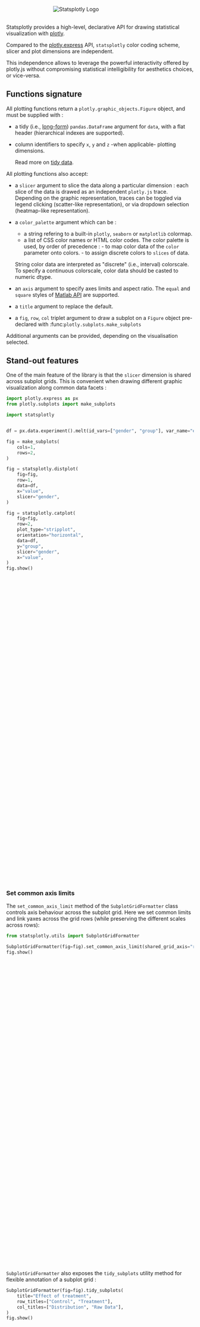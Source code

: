 <div style="width: 50%; margin: auto; margin-bottom: 1.9rem; margin-top: 1.9rem">
<picture>
  <source media="(prefers-color-scheme: dark)" srcset="_static/statsplotly_logo.png">
  <img alt="Statsplotly Logo" src="_static/statsplotly_logo.png">
</picture>
</div>

Statsplotly provides a high-level, declarative API for drawing statistical visualization with [plotly](https://plotly.com/).

Compared to the [plotly.express](https://plotly.com/python/plotly-express/) API, `statsplotly` color coding scheme, slicer and plot dimensions are independent.

This independence allows to leverage the powerful interactivity offered by plotly.js without compromising statistical intelligibility for aesthetics choices, or vice-versa.

## Functions signature

All plotting functions return a `plotly.graphic_objects.Figure` object, and must be supplied with :

- a tidy (i.e., [long-form](https://en.wikipedia.org/wiki/Wide_and_narrow_data)) `pandas.DataFrame` argument for `data`, with a flat header (hierarchical indexes are supported).
- column identifiers to specify `x`, `y` and `z` -when applicable- plotting dimensions.

    Read more on [tidy data](https://aeturrell.github.io/python4DS/data-tidy.html).

All plotting functions also accept:

- a `slicer` argument to slice the data along a particular dimension : each slice of the data is drawed as an independent `plotly.js` trace. Depending on the graphic representation, traces can be toggled via legend clicking (scatter-like representation), or via dropdown selection (heatmap-like representation).
- a `color_palette` argument which can be :

  - a string refering to a built-in `plotly`, `seaborn` or `matplotlib` colormap.
  - a list of CSS color names or HTML color codes.
    The color palette is used, by order of precedence : - to map color data of the `color` parameter onto colors. - to assign discrete colors to `slices` of data.

  String color data are interpreted as "discrete" (i.e., interval) colorscale. To specify a continuous colorscale, color data should be casted to numeric dtype.

- an `axis` argument to specify axes limits and aspect ratio. The `equal` and `square` styles of [Matlab API](https://fr.mathworks.com/help/matlab/ref/axis.html#buk989s-1-limits) are supported.
- a `title` argument to replace the default.
- a `fig`, `row`, `col` triplet argument to draw a subplot on a `Figure` object pre-declared with :func:`plotly.subplots.make_subplots`

Additional arguments can be provided, depending on the visualisation selected.

## Stand-out features

One of the main feature of the library is that the `slicer` dimension is shared across subplot grids. This is convenient when drawing different graphic visualization along common data facets :

```python
import plotly.express as px
from plotly.subplots import make_subplots

import statsplotly


df = px.data.experiment().melt(id_vars=["gender", "group"], var_name="experiment").set_index("group")

fig = make_subplots(
    cols=1,
    rows=2,
)

fig = statsplotly.distplot(
    fig=fig,
    row=1,
    data=df,
    x="value",
    slicer="gender",
)

fig = statsplotly.catplot(
    fig=fig,
    row=2,
    plot_type="stripplot",
    orientation="horizontal",
    data=df,
    y="group",
    slicer="gender",
    x="value",
)
fig.show()
```

<div>                        <script type="text/javascript">window.PlotlyConfig = {MathJaxConfig: 'local'};</script>
        <script charset="utf-8" src="https://cdn.plot.ly/plotly-2.29.1.min.js"></script>                <div id="bf8de040-0829-44a8-bf86-8f219838851c" class="plotly-graph-div" style="height:800px; width:100%;"></div>            <script type="text/javascript">                                    window.PLOTLYENV=window.PLOTLYENV || {};                                    if (document.getElementById("bf8de040-0829-44a8-bf86-8f219838851c")) {                    Plotly.newPlot(                        "bf8de040-0829-44a8-bf86-8f219838851c",                        [{"histnorm":"","hoverinfo":"all","legendgroup":"male","marker":{"color":"rgb(31, 119, 180)"},"name":"male distribution","opacity":0.5,"xbins":{"end":143.84643208361138,"size":14.789691,"start":25.528902727455872},"y":[96.87606524104424,87.10699272862477,115.41235439928084,103.73322930003812,92.99825424103256,108.59703912851718,106.68567646477835,99.36447339671628,93.0952189075527,105.60548763385378,115.1745293454008,90.53505148745876,99.16252467399494,104.84390950771105,79.91007596007512,105.86488743479735,111.57539596013696,110.8333387158032,95.34256875179256,94.49978699806825,103.97741353721,89.98571694680537,100.58494014361828,101.3205252320304,91.73999230125186,93.41794186205836,107.01998547962673,105.13793762581705,103.64300947168036,119.11313771972604,114.55578187212689,125.53691833259457,128.98211960060868,117.4908416284272,100.31935141294606,101.21513001268984,106.4738708421859,115.87027487805348,92.46744327013312,93.61647573375812,91.33176428280692,121.36550691186274,117.96705726440037,106.71264388984817,112.74449166670784,136.6736157228351,115.87117118675488,120.93374474771228,105.71129083938632,111.1253771258949,73.03319261806172,72.14029211350231,96.28039576038483,92.6733901151631,85.53334112377719,74.57665002405716,93.42960247255095,93.68353539266592,75.317582722818,98.61238234207067,43.801175752611606,81.38217435797954,56.94730371262592,143.84643208361138,25.528902727455872,55.15574459592456,81.13130127077808,112.34804577447116,89.65914020129773,122.96692500755688,119.81130284877877,91.76224286416664,88.39586580661535,73.73084439286063,64.26099304241377],"type":"histogram","xaxis":"x","yaxis":"y"},{"histnorm":"","hoverinfo":"all","legendgroup":"female","marker":{"color":"rgb(256, 127, 14)"},"name":"female distribution","opacity":0.5,"xbins":{"end":134.4989267139621,"size":12.281189,"start":60.81179285463617},"y":[87.30133583529452,106.650988962703,107.3273448045416,96.82862968379752,103.0370263885008,86.00067917492646,98.33722206969595,102.0848651185468,120.28494035137344,106.3602628726801,106.53182376731462,97.3724477688896,115.19093327622592,88.86870748537869,102.75674518465028,101.6406509148884,90.52597523832,103.86151675950492,101.3127213745742,115.28544529751144,93.02648850216076,99.19797691786115,100.28481061716067,99.17755784625103,95.41034685726756,129.60339543098098,94.01726233779416,134.4989267139621,118.28851360684462,113.49030757386136,102.8148302845022,120.66187625946849,96.76265139283652,128.10347266036626,99.20417350710404,107.28672680975174,103.45396742654022,102.76053814688797,99.895240748729,115.6401933040668,120.14042960264156,98.71650364377432,110.80555993405694,112.40253823162678,113.71706929679968,108.40115937104376,130.11109471859805,99.53759126542052,88.57072941909104,84.44832175269606,66.05655384860344,76.62440110809008,86.43129372481046,69.04800214309412,99.17539628161732,93.4909918341224,68.27452225629308,109.4336405768756,115.58696867308667,70.37381577213912,60.81179285463617,64.5680823183638,76.81854612272282,95.86144929579538,85.0183158666797,103.6598229404085,105.87651496636612,103.02493792432377,103.5323883381708,103.10058008500462,87.60512026902201,83.04163191003826,116.9537068983502,78.65504095998203,75.50599064359672],"type":"histogram","xaxis":"x","yaxis":"y"},{"hoverinfo":"x+y+name+text","legendgroup":"male","marker":{"color":"rgb(31, 119, 180)","coloraxis":"coloraxis","size":6.0},"mode":"markers","name":"male","x":[1.0402224043464043,0.9211417128472881,0.9764199122584014,0.9665281468588502,0.922768755509752,0.9777181471582713,0.9372232560925797,1.0836846224227341,1.01187928137985,1.060431163672859,1.112500093686332,0.942189774071427,1.0808537622525376,0.9918885511545963,1.0140922047395873,1.0201501886563284,0.968979897696278,0.978193840658111,0.980996672770159,1.0052837869851505,0.986422959874491,1.0255387091556658,1.041432763860902,0.9677696145368668,1.0595634097563844,1.0174227374066762,1.0078644065804254,1.0254539389601904,1.0109725910233909,1.0742952313645613,1.0124866723760684,0.9886531382414484,1.003771807355843,1.0047497248238904,1.0665095099710737,0.9296644004936105,0.9200562924264031,1.0310586224645235,0.9998434537540305,0.8950981574526353,0.9727369771773868,1.0434015236671628,0.8726055311327646,1.0327059108191212,0.9615903727389368,1.0362544747894045,0.9693473302956434,1.0566705156296425,0.9708748867854154,1.0276840172793489,1.071019356982821,0.966782912977656,1.0049233293756372,1.073342441338472,1.0796951923979583,1.0635184504787283,1.0838686881929995,1.0007865281286583,0.9904680461061102,0.9350641455051705,1.0199879920092072,0.9526728498319698,1.0127919570613737,1.0521562753347748,0.9547762023869224,1.0318233169628497,1.0302451568354347,1.0298853802549215,0.9648949748466827,0.9808685951372151,0.9708718363389228,0.9797068283918946,1.0171978990729087,0.961903846365835,1.0063789694576422],"y":[96.87606524104424,87.10699272862477,115.41235439928084,103.73322930003812,92.99825424103256,108.59703912851718,106.68567646477835,99.36447339671628,93.0952189075527,105.60548763385378,115.1745293454008,90.53505148745876,99.16252467399494,104.84390950771105,79.91007596007512,105.86488743479735,111.57539596013696,110.8333387158032,95.34256875179256,94.49978699806825,103.97741353721,89.98571694680537,100.58494014361828,101.3205252320304,91.73999230125186,93.41794186205836,107.01998547962673,105.13793762581705,103.64300947168036,119.11313771972604,114.55578187212689,125.53691833259457,128.98211960060868,117.4908416284272,100.31935141294606,101.21513001268984,106.4738708421859,115.87027487805348,92.46744327013312,93.61647573375812,91.33176428280692,121.36550691186274,117.96705726440037,106.71264388984817,112.74449166670784,136.6736157228351,115.87117118675488,120.93374474771228,105.71129083938632,111.1253771258949,73.03319261806172,72.14029211350231,96.28039576038483,92.6733901151631,85.53334112377719,74.57665002405716,93.42960247255095,93.68353539266592,75.317582722818,98.61238234207067,43.801175752611606,81.38217435797954,56.94730371262592,143.84643208361138,25.528902727455872,55.15574459592456,81.13130127077808,112.34804577447116,89.65914020129773,122.96692500755688,119.81130284877877,91.76224286416664,88.39586580661535,73.73084439286063,64.26099304241377],"type":"scatter","xaxis":"x2","yaxis":"y2"},{"hoverinfo":"x+y+name+text","legendgroup":"female","marker":{"color":"rgb(256, 127, 14)","coloraxis":"coloraxis","size":6.0},"mode":"markers","name":"female","x":[1.0333441013629006,0.9647559443655062,0.8635479678835931,1.0082574470181094,0.985045479113137,1.0526883607836846,1.0080613435615837,1.0397675363781858,0.9373860886319839,1.0305778457618155,0.9329166134060899,0.9968595597285057,1.0277133709233435,0.9449446185147176,1.0348883183375392,0.9449840572255526,0.9779873311698369,1.0068819832593074,0.971866984289114,1.0082517653889318,1.0056158860593034,0.9852477357774951,1.0503956043765021,0.960087701558005,1.0643325568142092,0.9536478046507297,1.0475457776181827,0.9484392773696623,1.0699654640684721,0.9281721988526274,0.9695601612147524,1.0167014964609036,1.0532826820326855,0.9598309233328051,0.996361419161437,0.9955081771406569,1.0646065941047054,1.009631417021316,0.9896956318224001,1.052355917108995,1.0679021957228358,0.9730454610517479,1.083058525589029,1.0036897411483992,1.0745988964574853,1.0067157846960144,0.9268935107622349,1.0009503770585122,1.0656687775485338,1.0872014139210886,1.027012803741615,1.0512376447063954,1.032524841901587,1.028357543008602,0.980043243368536,0.9840623091052936,1.0209129515516917,1.0068555465712408,1.0450178727192139,0.8799039041470524,0.9785004087479019,1.0550193017489362,0.9912393091061213,0.9401513430604111,0.9846045743611257,1.0242017245204031,0.9996729318189087,1.0477521107881318,0.9128514977322348,1.086803036406186,0.9564657128027236,0.9349506857668552,1.0139098463809066,0.9993510507524621,0.9402586880966708],"y":[87.30133583529452,106.650988962703,107.3273448045416,96.82862968379752,103.0370263885008,86.00067917492646,98.33722206969595,102.0848651185468,120.28494035137344,106.3602628726801,106.53182376731462,97.3724477688896,115.19093327622592,88.86870748537869,102.75674518465028,101.6406509148884,90.52597523832,103.86151675950492,101.3127213745742,115.28544529751144,93.02648850216076,99.19797691786115,100.28481061716067,99.17755784625103,95.41034685726756,129.60339543098098,94.01726233779416,134.4989267139621,118.28851360684462,113.49030757386136,102.8148302845022,120.66187625946849,96.76265139283652,128.10347266036626,99.20417350710404,107.28672680975174,103.45396742654022,102.76053814688797,99.895240748729,115.6401933040668,120.14042960264156,98.71650364377432,110.80555993405694,112.40253823162678,113.71706929679968,108.40115937104376,130.11109471859805,99.53759126542052,88.57072941909104,84.44832175269606,66.05655384860344,76.62440110809008,86.43129372481046,69.04800214309412,99.17539628161732,93.4909918341224,68.27452225629308,109.4336405768756,115.58696867308667,70.37381577213912,60.81179285463617,64.5680823183638,76.81854612272282,95.86144929579538,85.0183158666797,103.6598229404085,105.87651496636612,103.02493792432377,103.5323883381708,103.10058008500462,87.60512026902201,83.04163191003826,116.9537068983502,78.65504095998203,75.50599064359672],"type":"scatter","xaxis":"x2","yaxis":"y2"},{"histnorm":"","hoverinfo":"all","legendgroup":"male","marker":{"color":"rgb(31, 119, 180)"},"name":"male distribution","opacity":0.5,"xbins":{"end":137.7421034460475,"size":12.232997,"start":52.11112167838937},"y":[97.69131206443264,101.96789610675285,99.6172541280035,97.41300576349734,122.45771222849216,108.22082997242558,91.77160903135388,104.22003927060842,112.79439507221171,101.58409349079014,94.98263666330396,102.07570100045706,101.20197149116704,106.99313326342283,106.50911841835378,82.45375160201769,125.5204245339222,83.8308994934392,88.39280684001895,88.02583256666699,94.75344491514376,106.45557892554882,100.17749269798531,102.77062539939328,106.36240592567884,106.18791583747864,95.08891880671696,106.19263647197582,133.81460507676135,125.57402071454852,111.2655464432314,106.11835373702648,98.53000797317672,108.65787818177574,106.43997407520592,121.1716702929984,110.42502823706356,88.65923075825724,94.9336684921247,109.31644644934065,119.99866553631976,82.48071301855163,100.35633403365804,118.37686641258448,124.43908197971108,137.7421034460475,100.02567617575396,104.67370034744938,129.00227367829714,115.52238227700173,103.42270945298878,111.81685216636848,97.9614052031477,85.86631202379608,110.15293673867568,96.23192720552623,84.86622957834284,84.78250808783284,80.0527938687015,69.8017451924211,99.41949730696815,82.10664726913008,84.19773610407385,126.23854648453153,78.05352942296578,81.84612840166531,73.5436296499183,93.73716887483364,92.9848024432388,92.4851775911426,94.41014090268736,115.64157104921004,73.25099641056534,52.11112167838937,123.46968854252772],"type":"histogram","xaxis":"x3","yaxis":"y3","showlegend":false},{"histnorm":"","hoverinfo":"all","legendgroup":"female","marker":{"color":"rgb(256, 127, 14)"},"name":"female distribution","opacity":0.5,"xbins":{"end":143.68589169199117,"size":12.384289,"start":56.99587018931086},"y":[102.97815237236064,117.78402141130046,100.90801801849013,111.71546116211962,111.72093843245534,107.02254986229214,114.0102260806097,90.8419388241776,97.38937970522906,79.627960848754,96.78131630120166,113.34644089441548,102.15438485258844,79.42957481543229,116.57613978851472,103.47113336815175,90.21247438443784,104.89507698266064,100.51923728271925,108.21594141266117,105.41326143638526,106.53740176869354,108.15167224711271,108.1569641420406,94.2692372873789,93.8146817305033,115.39140402812605,98.49773453074349,143.68589169199117,97.29321087218584,107.32317041909052,113.19411909266884,129.77868819843576,93.97915042860836,126.39982636138508,127.24938650893672,114.28422515239596,112.09850718335584,102.10062558140578,106.18926547435316,106.97465225615018,90.0325909853458,103.2406397128152,89.408981677046,133.07129566591016,86.92391691963303,102.49887098636997,137.99435901344117,105.97154070236674,104.6510642690364,56.99587018931086,98.64938286937958,81.57649628140524,98.9968522988364,99.82865111091688,68.64741021134407,83.2783694811895,103.4072175445103,106.2872379688312,85.41912263305407,81.067194207433,114.0800090383604,96.88296557581286,105.39919358542934,89.43052556366084,99.3315284278933,94.68164053424204,113.1460990824864,91.39393639000464,110.2178377106918,91.16612042676972,89.8283252286509,105.05479181425382,64.52402923016913,92.38748987804956],"type":"histogram","xaxis":"x3","yaxis":"y3","showlegend":false},{"hoverinfo":"x+y+name+text","legendgroup":"male","marker":{"color":"rgb(31, 119, 180)","coloraxis":"coloraxis","size":6.0},"mode":"markers","name":"male","x":[0.9789331135738729,1.1423318198674242,0.9967445175035579,0.9867020400186427,0.9989502412080363,1.0132485451163116,0.9650330107807461,0.9819567814049408,1.0607415441091206,0.9596674659112415,1.0867416014530102,0.9968730103350184,0.8468918732161533,0.9313027818528448,1.0230515943182306,0.9872824038957083,1.0200643764113422,1.0772681815963476,0.9910830041307751,1.001487294402625,0.9826267230757872,1.0610796382350458,1.0604941750179353,1.0797939803234813,0.9327815802394087,1.0076577879748627,0.966001616413655,0.9671121164463726,1.0678976773327902,1.0473563106216264,0.9926406993099987,1.0134567668496721,0.9328616006480507,1.0095102477425,0.9482433553849235,0.9437947607046419,1.0093117668561422,0.9715462051335271,0.9687643389311129,1.0602289616142455,0.9770164364493734,1.036100579363926,1.0624169879207666,0.983213971552954,0.9434821168279537,0.9543185668992796,0.9708101787472834,0.9473898785360428,0.9617983404640186,0.9844929429806931,0.9719516582572612,0.9859906533584119,1.0153429613934353,0.9853998949009599,0.9341535711032383,1.0241726796974644,1.0180358059760926,1.0077451675134932,1.0047146342352435,1.0155148921916224,1.0575900639378721,1.1251967753472354,0.9981916797739742,1.00166592704615,0.9239465988083571,1.1532255352763885,1.0379077226900617,1.0955174941515324,1.015276389518546,0.9895856701013314,1.070657716987752,0.9957589084707763,1.0581990467214566,0.9258830193512622,0.9516879837055024],"y":[97.69131206443264,101.96789610675285,99.6172541280035,97.41300576349734,122.45771222849216,108.22082997242558,91.77160903135388,104.22003927060842,112.79439507221171,101.58409349079014,94.98263666330396,102.07570100045706,101.20197149116704,106.99313326342283,106.50911841835378,82.45375160201769,125.5204245339222,83.8308994934392,88.39280684001895,88.02583256666699,94.75344491514376,106.45557892554882,100.17749269798531,102.77062539939328,106.36240592567884,106.18791583747864,95.08891880671696,106.19263647197582,133.81460507676135,125.57402071454852,111.2655464432314,106.11835373702648,98.53000797317672,108.65787818177574,106.43997407520592,121.1716702929984,110.42502823706356,88.65923075825724,94.9336684921247,109.31644644934065,119.99866553631976,82.48071301855163,100.35633403365804,118.37686641258448,124.43908197971108,137.7421034460475,100.02567617575396,104.67370034744938,129.00227367829714,115.52238227700173,103.42270945298878,111.81685216636848,97.9614052031477,85.86631202379608,110.15293673867568,96.23192720552623,84.86622957834284,84.78250808783284,80.0527938687015,69.8017451924211,99.41949730696815,82.10664726913008,84.19773610407385,126.23854648453153,78.05352942296578,81.84612840166531,73.5436296499183,93.73716887483364,92.9848024432388,92.4851775911426,94.41014090268736,115.64157104921004,73.25099641056534,52.11112167838937,123.46968854252772],"type":"scatter","xaxis":"x4","yaxis":"y4","showlegend":false},{"hoverinfo":"x+y+name+text","legendgroup":"female","marker":{"color":"rgb(256, 127, 14)","coloraxis":"coloraxis","size":6.0},"mode":"markers","name":"female","x":[1.0155784196055997,0.9216167321979043,1.0090806865955402,0.9464275109987523,1.0513523379948189,1.078346558064625,1.0035139708211351,0.9998580467384549,0.9409855527784178,0.9384996117902572,0.9791325321853528,0.9995326735691725,1.0198837391250726,1.025413147693556,1.0103773104151144,0.9719740206438442,0.9424339597349647,1.051267914713832,1.1172256706814527,1.016458540159506,0.9935511690880651,1.129141947569759,1.0045404999870886,1.029137907794623,1.0493495581996077,1.0498223079193425,0.9547534464320768,0.9940959284772116,0.9709516322707038,0.9875258345641839,1.0884711785799408,0.9346966554536904,0.9975859721826159,1.0066817113604134,0.9601369933198666,1.0146966371843598,0.9823794096283619,0.9142425155951505,1.0633095174162137,1.00393626415043,0.9443148519800275,0.9785190241340138,1.0103695606771828,0.9520741937156182,0.9655518637789848,1.03466311401848,1.0135126262583842,1.0412283079796878,0.9343963104964812,1.081880569762153,1.0890568184813725,1.150393319558497,0.9112654562710576,1.0039081806793522,1.0120367988855468,1.009968991809317,1.0488217268750688,1.0920039446815448,0.9545064462888575,1.0012147094447683,1.025164898213249,1.0105023549616527,1.071050205848528,0.9289532997384002,0.9501733451528833,1.0183857554891376,1.0265627895322684,0.9851441380671888,0.9514514304227908,0.916808223270708,1.059826972884762,1.0190815184817283,1.0190935904166254,0.991233314446113,0.9862436219973774],"y":[102.97815237236064,117.78402141130046,100.90801801849013,111.71546116211962,111.72093843245534,107.02254986229214,114.0102260806097,90.8419388241776,97.38937970522906,79.627960848754,96.78131630120166,113.34644089441548,102.15438485258844,79.42957481543229,116.57613978851472,103.47113336815175,90.21247438443784,104.89507698266064,100.51923728271925,108.21594141266117,105.41326143638526,106.53740176869354,108.15167224711271,108.1569641420406,94.2692372873789,93.8146817305033,115.39140402812605,98.49773453074349,143.68589169199117,97.29321087218584,107.32317041909052,113.19411909266884,129.77868819843576,93.97915042860836,126.39982636138508,127.24938650893672,114.28422515239596,112.09850718335584,102.10062558140578,106.18926547435316,106.97465225615018,90.0325909853458,103.2406397128152,89.408981677046,133.07129566591016,86.92391691963303,102.49887098636997,137.99435901344117,105.97154070236674,104.6510642690364,56.99587018931086,98.64938286937958,81.57649628140524,98.9968522988364,99.82865111091688,68.64741021134407,83.2783694811895,103.4072175445103,106.2872379688312,85.41912263305407,81.067194207433,114.0800090383604,96.88296557581286,105.39919358542934,89.43052556366084,99.3315284278933,94.68164053424204,113.1460990824864,91.39393639000464,110.2178377106918,91.16612042676972,89.8283252286509,105.05479181425382,64.52402923016913,92.38748987804956],"type":"scatter","xaxis":"x4","yaxis":"y4","showlegend":false}],                        {"template":{"data":{"scatter":[{"type":"scatter"}]}},"xaxis":{"anchor":"y","domain":[0.0,0.81],"title":{"text":"Count","font":{"family":"Arial","size":20}},"tickfont":{"family":"Arial","size":18},"automargin":true},"yaxis":{"anchor":"x","domain":[0.575,1.0],"title":{"text":"Value","font":{"family":"Arial","size":20}},"tickfont":{"family":"Arial","size":18},"automargin":true},"xaxis2":{"anchor":"y2","domain":[0.91,1.0],"title":{"text":"Group","font":{"family":"Arial","size":20}},"tickfont":{"family":"Arial","size":18},"tickmode":"array","tickvals":[1.0],"ticktext":["control"],"automargin":true},"yaxis2":{"anchor":"x2","domain":[0.575,1.0],"title":{"text":"Value","font":{"family":"Arial","size":20}},"tickfont":{"family":"Arial","size":18},"automargin":true},"xaxis3":{"anchor":"y3","domain":[0.0,0.81],"title":{"text":"Count","font":{"family":"Arial","size":20}},"tickfont":{"family":"Arial","size":18},"automargin":true},"yaxis3":{"anchor":"x3","domain":[0.0,0.425],"title":{"text":"Value","font":{"family":"Arial","size":20}},"tickfont":{"family":"Arial","size":18},"automargin":true},"xaxis4":{"anchor":"y4","domain":[0.91,1.0],"title":{"text":"Group","font":{"family":"Arial","size":20}},"tickfont":{"family":"Arial","size":18},"tickmode":"array","tickvals":[1.0],"ticktext":["treatment"],"automargin":true},"yaxis4":{"anchor":"x4","domain":[0.0,0.425],"title":{"text":"Value","font":{"family":"Arial","size":20}},"tickfont":{"family":"Arial","size":18},"automargin":true},"hovermode":"closest","title":{"text":"Value vs Group Per Gender"},"barmode":"overlay","coloraxis":{"colorbar":{}},"boxmode":"group","violinmode":"group","height":800},                        {"responsive": true}                    )                };                            </script>        </div>

<br/>

### Set common axis limits

The `set_common_axis_limit` method of the `SubplotGridFormatter` class controls axis behaviour across the subplot grid. Here we set common limits and link yaxes across the grid rows (while preserving the different scales across rows):

```python
from statsplotly.utils import SubplotGridFormatter

SubplotGridFormatter(fig=fig).set_common_axis_limit(shared_grid_axis="rows", link_axes=True)
fig.show()
```

<div>                        <script type="text/javascript">window.PlotlyConfig = {MathJaxConfig: 'local'};</script>
        <script charset="utf-8" src="https://cdn.plot.ly/plotly-2.29.1.min.js"></script>                <div id="6546217e-c275-48ff-89a7-9002dde22053" class="plotly-graph-div" style="height:800px; width:100%;"></div>            <script type="text/javascript">                                    window.PLOTLYENV=window.PLOTLYENV || {};                                    if (document.getElementById("6546217e-c275-48ff-89a7-9002dde22053")) {                    Plotly.newPlot(                        "6546217e-c275-48ff-89a7-9002dde22053",                        [{"histnorm":"","hoverinfo":"all","legendgroup":"male","marker":{"color":"rgb(31, 119, 180)"},"name":"male distribution","opacity":0.5,"xbins":{"end":143.84643208361138,"size":14.789691,"start":25.528902727455872},"y":[96.87606524104424,87.10699272862477,115.41235439928084,103.73322930003812,92.99825424103256,108.59703912851718,106.68567646477835,99.36447339671628,93.0952189075527,105.60548763385378,115.1745293454008,90.53505148745876,99.16252467399494,104.84390950771105,79.91007596007512,105.86488743479735,111.57539596013696,110.8333387158032,95.34256875179256,94.49978699806825,103.97741353721,89.98571694680537,100.58494014361828,101.3205252320304,91.73999230125186,93.41794186205836,107.01998547962673,105.13793762581705,103.64300947168036,119.11313771972604,114.55578187212689,125.53691833259457,128.98211960060868,117.4908416284272,100.31935141294606,101.21513001268984,106.4738708421859,115.87027487805348,92.46744327013312,93.61647573375812,91.33176428280692,121.36550691186274,117.96705726440037,106.71264388984817,112.74449166670784,136.6736157228351,115.87117118675488,120.93374474771228,105.71129083938632,111.1253771258949,73.03319261806172,72.14029211350231,96.28039576038483,92.6733901151631,85.53334112377719,74.57665002405716,93.42960247255095,93.68353539266592,75.317582722818,98.61238234207067,43.801175752611606,81.38217435797954,56.94730371262592,143.84643208361138,25.528902727455872,55.15574459592456,81.13130127077808,112.34804577447116,89.65914020129773,122.96692500755688,119.81130284877877,91.76224286416664,88.39586580661535,73.73084439286063,64.26099304241377],"type":"histogram","xaxis":"x","yaxis":"y"},{"histnorm":"","hoverinfo":"all","legendgroup":"female","marker":{"color":"rgb(256, 127, 14)"},"name":"female distribution","opacity":0.5,"xbins":{"end":134.4989267139621,"size":12.281189,"start":60.81179285463617},"y":[87.30133583529452,106.650988962703,107.3273448045416,96.82862968379752,103.0370263885008,86.00067917492646,98.33722206969595,102.0848651185468,120.28494035137344,106.3602628726801,106.53182376731462,97.3724477688896,115.19093327622592,88.86870748537869,102.75674518465028,101.6406509148884,90.52597523832,103.86151675950492,101.3127213745742,115.28544529751144,93.02648850216076,99.19797691786115,100.28481061716067,99.17755784625103,95.41034685726756,129.60339543098098,94.01726233779416,134.4989267139621,118.28851360684462,113.49030757386136,102.8148302845022,120.66187625946849,96.76265139283652,128.10347266036626,99.20417350710404,107.28672680975174,103.45396742654022,102.76053814688797,99.895240748729,115.6401933040668,120.14042960264156,98.71650364377432,110.80555993405694,112.40253823162678,113.71706929679968,108.40115937104376,130.11109471859805,99.53759126542052,88.57072941909104,84.44832175269606,66.05655384860344,76.62440110809008,86.43129372481046,69.04800214309412,99.17539628161732,93.4909918341224,68.27452225629308,109.4336405768756,115.58696867308667,70.37381577213912,60.81179285463617,64.5680823183638,76.81854612272282,95.86144929579538,85.0183158666797,103.6598229404085,105.87651496636612,103.02493792432377,103.5323883381708,103.10058008500462,87.60512026902201,83.04163191003826,116.9537068983502,78.65504095998203,75.50599064359672],"type":"histogram","xaxis":"x","yaxis":"y"},{"hoverinfo":"x+y+name+text","legendgroup":"male","marker":{"color":"rgb(31, 119, 180)","coloraxis":"coloraxis","size":6.0},"mode":"markers","name":"male","x":[0.941179613667227,1.0697341550021653,1.0085794721363766,1.0486650848694001,0.9939688404464492,0.9798793381018044,0.9635464530446199,1.0028634538824361,1.0991511954747077,1.026410289288505,0.9960712868716377,1.0134975929836847,1.0510682525561506,0.9735912982261489,1.0282417456423845,1.028838627848754,0.9822563789392738,0.9851064223992834,0.9565505685094967,1.0183691705237063,1.0249915682775104,0.9779895287692353,0.9808847069921022,1.0915580343457998,1.009670554073723,0.9307402684216456,0.9734490677007238,1.0410550050548504,1.033033586546096,0.9377996531013173,1.0248265649738022,1.0841446007738722,1.0460920174413395,0.9728216011614603,0.9360190313977289,0.9663357909711654,0.9806105523452273,1.0212487543684523,1.023687065694427,1.017710664168084,1.03856073211616,0.9200162099087443,0.9866498836638237,0.911771633762751,0.9128632953858781,1.052106802514992,1.0634620415431875,0.9573849739993644,1.0947357059911487,0.9592815509563715,1.12171330175364,0.9756288241378399,0.9649690999148117,0.993888173387613,1.0135735516298972,1.0659141887118122,1.032772694494088,1.0366896486187738,0.9896431707838653,1.0514495486399538,1.058864555434272,0.9146976949756435,1.0846959121736521,1.0166098981646612,0.961600007760456,0.9866727925736853,1.0240471219739717,0.9614940537785479,1.0308190665429846,0.9786179567028337,0.9945488506176864,0.9862952644160414,0.9894786843380744,0.9418695859740145,1.015155525637409],"y":[96.87606524104424,87.10699272862477,115.41235439928084,103.73322930003812,92.99825424103256,108.59703912851718,106.68567646477835,99.36447339671628,93.0952189075527,105.60548763385378,115.1745293454008,90.53505148745876,99.16252467399494,104.84390950771105,79.91007596007512,105.86488743479735,111.57539596013696,110.8333387158032,95.34256875179256,94.49978699806825,103.97741353721,89.98571694680537,100.58494014361828,101.3205252320304,91.73999230125186,93.41794186205836,107.01998547962673,105.13793762581705,103.64300947168036,119.11313771972604,114.55578187212689,125.53691833259457,128.98211960060868,117.4908416284272,100.31935141294606,101.21513001268984,106.4738708421859,115.87027487805348,92.46744327013312,93.61647573375812,91.33176428280692,121.36550691186274,117.96705726440037,106.71264388984817,112.74449166670784,136.6736157228351,115.87117118675488,120.93374474771228,105.71129083938632,111.1253771258949,73.03319261806172,72.14029211350231,96.28039576038483,92.6733901151631,85.53334112377719,74.57665002405716,93.42960247255095,93.68353539266592,75.317582722818,98.61238234207067,43.801175752611606,81.38217435797954,56.94730371262592,143.84643208361138,25.528902727455872,55.15574459592456,81.13130127077808,112.34804577447116,89.65914020129773,122.96692500755688,119.81130284877877,91.76224286416664,88.39586580661535,73.73084439286063,64.26099304241377],"type":"scatter","xaxis":"x2","yaxis":"y2"},{"hoverinfo":"x+y+name+text","legendgroup":"female","marker":{"color":"rgb(256, 127, 14)","coloraxis":"coloraxis","size":6.0},"mode":"markers","name":"female","x":[0.9481222888019684,1.0586183923473247,0.9441797909677226,1.0301353127811976,1.022007701519867,0.9964039370509139,1.0155903222016764,1.1335399941619837,1.0866484160650378,1.0209435259124304,0.999887450962712,1.0674779393349099,0.9755711442169881,1.017405870449256,0.9584968606030743,1.0043958730030975,0.9453444971134534,0.9581347357428902,1.013971163118995,1.0009914390685148,0.9955772539152359,1.0626579663747222,1.0624368521176533,1.0072786034514196,1.0194671934283634,1.0140662095025061,1.0240285134264755,1.0233414847319104,0.9958086764600301,0.990320859959822,0.9807433196295305,0.9736210358150541,0.974636312751416,0.9164816364294592,1.0106852082120252,1.0119203338250253,1.003622992336626,0.9340270352894392,1.0436970225574609,0.9913393741024323,0.967399293722818,1.0081210214141636,1.0134891373080894,0.9651015498483582,1.10643989921165,1.0365352506976149,1.0230006220816181,0.9257106922310697,1.0382779685394545,1.0648906297936507,0.9790878516743808,0.9312156775558773,0.9943325176848504,1.0371995712165625,1.0315338590611824,0.9757299936021787,1.0271003539766883,1.0194540947435398,0.9766466142326687,1.0342673457430733,1.0053745862753927,0.9861519145007861,0.9693744764332981,0.9747057097656231,0.9911521206555574,0.9484436805748594,0.9749786342438261,1.005133919764563,1.0284668822655225,1.0527822770089832,1.0632408127414676,1.0156919517185987,1.004634442739868,1.0908038636124298,0.9886701454040769],"y":[87.30133583529452,106.650988962703,107.3273448045416,96.82862968379752,103.0370263885008,86.00067917492646,98.33722206969595,102.0848651185468,120.28494035137344,106.3602628726801,106.53182376731462,97.3724477688896,115.19093327622592,88.86870748537869,102.75674518465028,101.6406509148884,90.52597523832,103.86151675950492,101.3127213745742,115.28544529751144,93.02648850216076,99.19797691786115,100.28481061716067,99.17755784625103,95.41034685726756,129.60339543098098,94.01726233779416,134.4989267139621,118.28851360684462,113.49030757386136,102.8148302845022,120.66187625946849,96.76265139283652,128.10347266036626,99.20417350710404,107.28672680975174,103.45396742654022,102.76053814688797,99.895240748729,115.6401933040668,120.14042960264156,98.71650364377432,110.80555993405694,112.40253823162678,113.71706929679968,108.40115937104376,130.11109471859805,99.53759126542052,88.57072941909104,84.44832175269606,66.05655384860344,76.62440110809008,86.43129372481046,69.04800214309412,99.17539628161732,93.4909918341224,68.27452225629308,109.4336405768756,115.58696867308667,70.37381577213912,60.81179285463617,64.5680823183638,76.81854612272282,95.86144929579538,85.0183158666797,103.6598229404085,105.87651496636612,103.02493792432377,103.5323883381708,103.10058008500462,87.60512026902201,83.04163191003826,116.9537068983502,78.65504095998203,75.50599064359672],"type":"scatter","xaxis":"x2","yaxis":"y2"},{"histnorm":"","hoverinfo":"all","legendgroup":"male","marker":{"color":"rgb(31, 119, 180)"},"name":"male distribution","opacity":0.5,"xbins":{"end":137.7421034460475,"size":12.232997,"start":52.11112167838937},"y":[97.69131206443264,101.96789610675285,99.6172541280035,97.41300576349734,122.45771222849216,108.22082997242558,91.77160903135388,104.22003927060842,112.79439507221171,101.58409349079014,94.98263666330396,102.07570100045706,101.20197149116704,106.99313326342283,106.50911841835378,82.45375160201769,125.5204245339222,83.8308994934392,88.39280684001895,88.02583256666699,94.75344491514376,106.45557892554882,100.17749269798531,102.77062539939328,106.36240592567884,106.18791583747864,95.08891880671696,106.19263647197582,133.81460507676135,125.57402071454852,111.2655464432314,106.11835373702648,98.53000797317672,108.65787818177574,106.43997407520592,121.1716702929984,110.42502823706356,88.65923075825724,94.9336684921247,109.31644644934065,119.99866553631976,82.48071301855163,100.35633403365804,118.37686641258448,124.43908197971108,137.7421034460475,100.02567617575396,104.67370034744938,129.00227367829714,115.52238227700173,103.42270945298878,111.81685216636848,97.9614052031477,85.86631202379608,110.15293673867568,96.23192720552623,84.86622957834284,84.78250808783284,80.0527938687015,69.8017451924211,99.41949730696815,82.10664726913008,84.19773610407385,126.23854648453153,78.05352942296578,81.84612840166531,73.5436296499183,93.73716887483364,92.9848024432388,92.4851775911426,94.41014090268736,115.64157104921004,73.25099641056534,52.11112167838937,123.46968854252772],"type":"histogram","xaxis":"x3","yaxis":"y3","showlegend":false},{"histnorm":"","hoverinfo":"all","legendgroup":"female","marker":{"color":"rgb(256, 127, 14)"},"name":"female distribution","opacity":0.5,"xbins":{"end":143.68589169199117,"size":12.384289,"start":56.99587018931086},"y":[102.97815237236064,117.78402141130046,100.90801801849013,111.71546116211962,111.72093843245534,107.02254986229214,114.0102260806097,90.8419388241776,97.38937970522906,79.627960848754,96.78131630120166,113.34644089441548,102.15438485258844,79.42957481543229,116.57613978851472,103.47113336815175,90.21247438443784,104.89507698266064,100.51923728271925,108.21594141266117,105.41326143638526,106.53740176869354,108.15167224711271,108.1569641420406,94.2692372873789,93.8146817305033,115.39140402812605,98.49773453074349,143.68589169199117,97.29321087218584,107.32317041909052,113.19411909266884,129.77868819843576,93.97915042860836,126.39982636138508,127.24938650893672,114.28422515239596,112.09850718335584,102.10062558140578,106.18926547435316,106.97465225615018,90.0325909853458,103.2406397128152,89.408981677046,133.07129566591016,86.92391691963303,102.49887098636997,137.99435901344117,105.97154070236674,104.6510642690364,56.99587018931086,98.64938286937958,81.57649628140524,98.9968522988364,99.82865111091688,68.64741021134407,83.2783694811895,103.4072175445103,106.2872379688312,85.41912263305407,81.067194207433,114.0800090383604,96.88296557581286,105.39919358542934,89.43052556366084,99.3315284278933,94.68164053424204,113.1460990824864,91.39393639000464,110.2178377106918,91.16612042676972,89.8283252286509,105.05479181425382,64.52402923016913,92.38748987804956],"type":"histogram","xaxis":"x3","yaxis":"y3","showlegend":false},{"hoverinfo":"x+y+name+text","legendgroup":"male","marker":{"color":"rgb(31, 119, 180)","coloraxis":"coloraxis","size":6.0},"mode":"markers","name":"male","x":[0.9574599470629699,0.9598565930224636,1.0170593038463382,0.9498568342481187,1.0147548575038914,0.9403191819567964,1.045585770529892,0.9875774426917596,1.0926263699332162,1.0401340482261623,1.0178876596679236,1.0621003663525128,0.9627471761593153,0.9120326616757126,0.9797885602334956,1.0629871030783873,0.9160661182255327,1.0361207587498864,1.0516817219871144,0.9910031855411212,1.0117417481422222,1.0563061173485595,1.0089376444962141,0.9538012157093592,0.8681690913478858,1.0020644435981811,0.9417621921053911,0.960466119611455,0.9787450455764072,1.0081436010155924,0.9094915819800451,1.0309186185030108,1.0019976192640978,1.1102458497199112,1.0112273637912836,0.9722720855078024,1.0380412206320104,1.048190343788034,1.009938247569472,0.9293468557492903,0.9250452726187015,1.0100154927370077,1.0104964255391244,0.9577083424859296,1.0817799782606594,1.033019601727436,0.9990223685885111,1.021122786884966,0.9893488025558763,1.0481104422268739,1.0183914719791598,0.9588633506092806,1.0136100119144937,1.016234702952448,0.9155948427223581,0.971505157944257,0.9874433355588198,1.0182171734330072,1.0263122191028877,1.0502249308765232,0.9830585784653373,1.0271358148365146,0.9769804144946422,0.9580472239091951,1.027369121137872,1.0595388594690063,0.9423425342977669,1.09738536365236,1.0162322321179722,0.9941697855695991,1.0205060375051884,1.005104381519467,0.9819183350919409,0.9011052099386221,1.01134176417692],"y":[97.69131206443264,101.96789610675285,99.6172541280035,97.41300576349734,122.45771222849216,108.22082997242558,91.77160903135388,104.22003927060842,112.79439507221171,101.58409349079014,94.98263666330396,102.07570100045706,101.20197149116704,106.99313326342283,106.50911841835378,82.45375160201769,125.5204245339222,83.8308994934392,88.39280684001895,88.02583256666699,94.75344491514376,106.45557892554882,100.17749269798531,102.77062539939328,106.36240592567884,106.18791583747864,95.08891880671696,106.19263647197582,133.81460507676135,125.57402071454852,111.2655464432314,106.11835373702648,98.53000797317672,108.65787818177574,106.43997407520592,121.1716702929984,110.42502823706356,88.65923075825724,94.9336684921247,109.31644644934065,119.99866553631976,82.48071301855163,100.35633403365804,118.37686641258448,124.43908197971108,137.7421034460475,100.02567617575396,104.67370034744938,129.00227367829714,115.52238227700173,103.42270945298878,111.81685216636848,97.9614052031477,85.86631202379608,110.15293673867568,96.23192720552623,84.86622957834284,84.78250808783284,80.0527938687015,69.8017451924211,99.41949730696815,82.10664726913008,84.19773610407385,126.23854648453153,78.05352942296578,81.84612840166531,73.5436296499183,93.73716887483364,92.9848024432388,92.4851775911426,94.41014090268736,115.64157104921004,73.25099641056534,52.11112167838937,123.46968854252772],"type":"scatter","xaxis":"x4","yaxis":"y4","showlegend":false},{"hoverinfo":"x+y+name+text","legendgroup":"female","marker":{"color":"rgb(256, 127, 14)","coloraxis":"coloraxis","size":6.0},"mode":"markers","name":"female","x":[1.044248149551298,1.0142306964916397,1.0391166143774562,0.9732182212215668,1.06249266552521,1.0743665105349014,1.0022701208427238,0.9532095586274525,1.0346743520215276,0.9828910676269527,1.042858383744598,0.904988578333107,1.040310594142421,0.9866672479977506,1.0002174335644147,1.0081156146596377,0.9120325888344919,1.0116725186210889,1.0250151846142286,1.031425023217304,1.1276664356816477,0.9847732795506631,1.0059284460063274,0.983547666989664,1.027581345534696,0.934151929854786,0.9234130562716751,1.0030334768814069,1.0705886222597696,1.0218845736811928,1.0461922212461945,0.9762996577157217,0.8966652468027702,1.049846992577626,1.0491652863971015,0.9743118116933409,0.9594551869553699,1.0283250200544134,0.9167872936881536,1.0005101276790809,1.023214530166838,1.0284584224971662,0.9923281555248971,0.9612724380665133,1.0992005718145927,0.9403952042790986,1.0068871584395984,1.03937491615919,0.97826792568994,0.9661358598664738,0.9439470745725119,1.0273666458930415,0.944031235823444,1.069687783672659,1.0001602765163766,1.0431702581542148,1.0301313923063224,1.0752561851527997,1.0755785210853923,1.0303290759073156,0.9999451898796833,0.9794676532737432,0.9613699761024541,1.0548054038242412,1.0569701968367304,1.0326784540730343,0.9494460847464898,0.9571092785495009,1.0033786462981011,1.088353808193392,0.977548069164625,1.1184252307024591,0.9890704815847723,0.9566639971925234,1.021574044075876],"y":[102.97815237236064,117.78402141130046,100.90801801849013,111.71546116211962,111.72093843245534,107.02254986229214,114.0102260806097,90.8419388241776,97.38937970522906,79.627960848754,96.78131630120166,113.34644089441548,102.15438485258844,79.42957481543229,116.57613978851472,103.47113336815175,90.21247438443784,104.89507698266064,100.51923728271925,108.21594141266117,105.41326143638526,106.53740176869354,108.15167224711271,108.1569641420406,94.2692372873789,93.8146817305033,115.39140402812605,98.49773453074349,143.68589169199117,97.29321087218584,107.32317041909052,113.19411909266884,129.77868819843576,93.97915042860836,126.39982636138508,127.24938650893672,114.28422515239596,112.09850718335584,102.10062558140578,106.18926547435316,106.97465225615018,90.0325909853458,103.2406397128152,89.408981677046,133.07129566591016,86.92391691963303,102.49887098636997,137.99435901344117,105.97154070236674,104.6510642690364,56.99587018931086,98.64938286937958,81.57649628140524,98.9968522988364,99.82865111091688,68.64741021134407,83.2783694811895,103.4072175445103,106.2872379688312,85.41912263305407,81.067194207433,114.0800090383604,96.88296557581286,105.39919358542934,89.43052556366084,99.3315284278933,94.68164053424204,113.1460990824864,91.39393639000464,110.2178377106918,91.16612042676972,89.8283252286509,105.05479181425382,64.52402923016913,92.38748987804956],"type":"scatter","xaxis":"x4","yaxis":"y4","showlegend":false}],                        {"template":{"data":{"scatter":[{"type":"scatter"}]}},"xaxis":{"anchor":"y","domain":[0.0,0.81],"title":{"text":"Count","font":{"family":"Arial","size":20}},"tickfont":{"family":"Arial","size":18},"automargin":true},"yaxis":{"anchor":"x","domain":[0.575,1.0],"title":{"text":"Value","font":{"family":"Arial","size":20}},"tickfont":{"family":"Arial","size":18},"automargin":true,"range":[22.976012454710286,158.23107529197253],"matches":"y2"},"xaxis2":{"anchor":"y2","domain":[0.91,1.0],"title":{"text":"Group","font":{"family":"Arial","size":20}},"tickfont":{"family":"Arial","size":18},"tickmode":"array","tickvals":[1.0],"ticktext":["control"],"automargin":true},"yaxis2":{"anchor":"x2","domain":[0.575,1.0],"title":{"text":"Value","font":{"family":"Arial","size":20}},"tickfont":{"family":"Arial","size":18},"automargin":true,"range":[22.976012454710286,158.23107529197253],"matches":"y2"},"xaxis3":{"anchor":"y3","domain":[0.0,0.81],"title":{"text":"Count","font":{"family":"Arial","size":20}},"tickfont":{"family":"Arial","size":18},"automargin":true},"yaxis3":{"anchor":"x3","domain":[0.0,0.425],"title":{"text":"Value","font":{"family":"Arial","size":20}},"tickfont":{"family":"Arial","size":18},"automargin":true,"range":[46.90000951055043,158.0544808611903],"matches":"y4"},"xaxis4":{"anchor":"y4","domain":[0.91,1.0],"title":{"text":"Group","font":{"family":"Arial","size":20}},"tickfont":{"family":"Arial","size":18},"tickmode":"array","tickvals":[1.0],"ticktext":["treatment"],"automargin":true},"yaxis4":{"anchor":"x4","domain":[0.0,0.425],"title":{"text":"Value","font":{"family":"Arial","size":20}},"tickfont":{"family":"Arial","size":18},"automargin":true,"range":[46.90000951055043,158.0544808611903],"matches":"y4"},"hovermode":"closest","title":{"text":"Value vs Group Per Gender"},"barmode":"overlay","coloraxis":{"colorbar":{}},"boxmode":"group","violinmode":"group","height":800},                        {"responsive": true}                    )                };                            </script>        </div>

<br/>

`SubplotGridFormatter` also exposes the `tidy_subplots` utility method for flexible annotation of a subplot grid :

```python
SubplotGridFormatter(fig=fig).tidy_subplots(
    title="Effect of treatment",
    row_titles=["Control", "Treatment"],
    col_titles=["Distribution", "Raw Data"],
)
fig.show()
```

<div>                        <script type="text/javascript">window.PlotlyConfig = {MathJaxConfig: 'local'};</script>
        <script charset="utf-8" src="https://cdn.plot.ly/plotly-2.29.1.min.js"></script>                <div id="60b9b2b2-bf7d-4226-bd3b-cbf9d488b297" class="plotly-graph-div" style="height:800px; width:100%;"></div>            <script type="text/javascript">                                    window.PLOTLYENV=window.PLOTLYENV || {};                                    if (document.getElementById("60b9b2b2-bf7d-4226-bd3b-cbf9d488b297")) {                    Plotly.newPlot(                        "60b9b2b2-bf7d-4226-bd3b-cbf9d488b297",                        [{"histnorm":"","hoverinfo":"all","legendgroup":"male","marker":{"color":"rgb(31, 119, 180)"},"name":"male distribution","opacity":0.5,"xbins":{"end":143.84643208361138,"size":14.789691,"start":25.528902727455872},"y":[96.87606524104424,87.10699272862477,115.41235439928084,103.73322930003812,92.99825424103256,108.59703912851718,106.68567646477835,99.36447339671628,93.0952189075527,105.60548763385378,115.1745293454008,90.53505148745876,99.16252467399494,104.84390950771105,79.91007596007512,105.86488743479735,111.57539596013696,110.8333387158032,95.34256875179256,94.49978699806825,103.97741353721,89.98571694680537,100.58494014361828,101.3205252320304,91.73999230125186,93.41794186205836,107.01998547962673,105.13793762581705,103.64300947168036,119.11313771972604,114.55578187212689,125.53691833259457,128.98211960060868,117.4908416284272,100.31935141294606,101.21513001268984,106.4738708421859,115.87027487805348,92.46744327013312,93.61647573375812,91.33176428280692,121.36550691186274,117.96705726440037,106.71264388984817,112.74449166670784,136.6736157228351,115.87117118675488,120.93374474771228,105.71129083938632,111.1253771258949,73.03319261806172,72.14029211350231,96.28039576038483,92.6733901151631,85.53334112377719,74.57665002405716,93.42960247255095,93.68353539266592,75.317582722818,98.61238234207067,43.801175752611606,81.38217435797954,56.94730371262592,143.84643208361138,25.528902727455872,55.15574459592456,81.13130127077808,112.34804577447116,89.65914020129773,122.96692500755688,119.81130284877877,91.76224286416664,88.39586580661535,73.73084439286063,64.26099304241377],"type":"histogram","xaxis":"x","yaxis":"y"},{"histnorm":"","hoverinfo":"all","legendgroup":"female","marker":{"color":"rgb(256, 127, 14)"},"name":"female distribution","opacity":0.5,"xbins":{"end":134.4989267139621,"size":12.281189,"start":60.81179285463617},"y":[87.30133583529452,106.650988962703,107.3273448045416,96.82862968379752,103.0370263885008,86.00067917492646,98.33722206969595,102.0848651185468,120.28494035137344,106.3602628726801,106.53182376731462,97.3724477688896,115.19093327622592,88.86870748537869,102.75674518465028,101.6406509148884,90.52597523832,103.86151675950492,101.3127213745742,115.28544529751144,93.02648850216076,99.19797691786115,100.28481061716067,99.17755784625103,95.41034685726756,129.60339543098098,94.01726233779416,134.4989267139621,118.28851360684462,113.49030757386136,102.8148302845022,120.66187625946849,96.76265139283652,128.10347266036626,99.20417350710404,107.28672680975174,103.45396742654022,102.76053814688797,99.895240748729,115.6401933040668,120.14042960264156,98.71650364377432,110.80555993405694,112.40253823162678,113.71706929679968,108.40115937104376,130.11109471859805,99.53759126542052,88.57072941909104,84.44832175269606,66.05655384860344,76.62440110809008,86.43129372481046,69.04800214309412,99.17539628161732,93.4909918341224,68.27452225629308,109.4336405768756,115.58696867308667,70.37381577213912,60.81179285463617,64.5680823183638,76.81854612272282,95.86144929579538,85.0183158666797,103.6598229404085,105.87651496636612,103.02493792432377,103.5323883381708,103.10058008500462,87.60512026902201,83.04163191003826,116.9537068983502,78.65504095998203,75.50599064359672],"type":"histogram","xaxis":"x","yaxis":"y"},{"hoverinfo":"x+y+name+text","legendgroup":"male","marker":{"color":"rgb(31, 119, 180)","coloraxis":"coloraxis","size":6.0},"mode":"markers","name":"male","x":[1.0402224043464043,0.9211417128472881,0.9764199122584014,0.9665281468588502,0.922768755509752,0.9777181471582713,0.9372232560925797,1.0836846224227341,1.01187928137985,1.060431163672859,1.112500093686332,0.942189774071427,1.0808537622525376,0.9918885511545963,1.0140922047395873,1.0201501886563284,0.968979897696278,0.978193840658111,0.980996672770159,1.0052837869851505,0.986422959874491,1.0255387091556658,1.041432763860902,0.9677696145368668,1.0595634097563844,1.0174227374066762,1.0078644065804254,1.0254539389601904,1.0109725910233909,1.0742952313645613,1.0124866723760684,0.9886531382414484,1.003771807355843,1.0047497248238904,1.0665095099710737,0.9296644004936105,0.9200562924264031,1.0310586224645235,0.9998434537540305,0.8950981574526353,0.9727369771773868,1.0434015236671628,0.8726055311327646,1.0327059108191212,0.9615903727389368,1.0362544747894045,0.9693473302956434,1.0566705156296425,0.9708748867854154,1.0276840172793489,1.071019356982821,0.966782912977656,1.0049233293756372,1.073342441338472,1.0796951923979583,1.0635184504787283,1.0838686881929995,1.0007865281286583,0.9904680461061102,0.9350641455051705,1.0199879920092072,0.9526728498319698,1.0127919570613737,1.0521562753347748,0.9547762023869224,1.0318233169628497,1.0302451568354347,1.0298853802549215,0.9648949748466827,0.9808685951372151,0.9708718363389228,0.9797068283918946,1.0171978990729087,0.961903846365835,1.0063789694576422],"y":[96.87606524104424,87.10699272862477,115.41235439928084,103.73322930003812,92.99825424103256,108.59703912851718,106.68567646477835,99.36447339671628,93.0952189075527,105.60548763385378,115.1745293454008,90.53505148745876,99.16252467399494,104.84390950771105,79.91007596007512,105.86488743479735,111.57539596013696,110.8333387158032,95.34256875179256,94.49978699806825,103.97741353721,89.98571694680537,100.58494014361828,101.3205252320304,91.73999230125186,93.41794186205836,107.01998547962673,105.13793762581705,103.64300947168036,119.11313771972604,114.55578187212689,125.53691833259457,128.98211960060868,117.4908416284272,100.31935141294606,101.21513001268984,106.4738708421859,115.87027487805348,92.46744327013312,93.61647573375812,91.33176428280692,121.36550691186274,117.96705726440037,106.71264388984817,112.74449166670784,136.6736157228351,115.87117118675488,120.93374474771228,105.71129083938632,111.1253771258949,73.03319261806172,72.14029211350231,96.28039576038483,92.6733901151631,85.53334112377719,74.57665002405716,93.42960247255095,93.68353539266592,75.317582722818,98.61238234207067,43.801175752611606,81.38217435797954,56.94730371262592,143.84643208361138,25.528902727455872,55.15574459592456,81.13130127077808,112.34804577447116,89.65914020129773,122.96692500755688,119.81130284877877,91.76224286416664,88.39586580661535,73.73084439286063,64.26099304241377],"type":"scatter","xaxis":"x2","yaxis":"y2"},{"hoverinfo":"x+y+name+text","legendgroup":"female","marker":{"color":"rgb(256, 127, 14)","coloraxis":"coloraxis","size":6.0},"mode":"markers","name":"female","x":[1.0333441013629006,0.9647559443655062,0.8635479678835931,1.0082574470181094,0.985045479113137,1.0526883607836846,1.0080613435615837,1.0397675363781858,0.9373860886319839,1.0305778457618155,0.9329166134060899,0.9968595597285057,1.0277133709233435,0.9449446185147176,1.0348883183375392,0.9449840572255526,0.9779873311698369,1.0068819832593074,0.971866984289114,1.0082517653889318,1.0056158860593034,0.9852477357774951,1.0503956043765021,0.960087701558005,1.0643325568142092,0.9536478046507297,1.0475457776181827,0.9484392773696623,1.0699654640684721,0.9281721988526274,0.9695601612147524,1.0167014964609036,1.0532826820326855,0.9598309233328051,0.996361419161437,0.9955081771406569,1.0646065941047054,1.009631417021316,0.9896956318224001,1.052355917108995,1.0679021957228358,0.9730454610517479,1.083058525589029,1.0036897411483992,1.0745988964574853,1.0067157846960144,0.9268935107622349,1.0009503770585122,1.0656687775485338,1.0872014139210886,1.027012803741615,1.0512376447063954,1.032524841901587,1.028357543008602,0.980043243368536,0.9840623091052936,1.0209129515516917,1.0068555465712408,1.0450178727192139,0.8799039041470524,0.9785004087479019,1.0550193017489362,0.9912393091061213,0.9401513430604111,0.9846045743611257,1.0242017245204031,0.9996729318189087,1.0477521107881318,0.9128514977322348,1.086803036406186,0.9564657128027236,0.9349506857668552,1.0139098463809066,0.9993510507524621,0.9402586880966708],"y":[87.30133583529452,106.650988962703,107.3273448045416,96.82862968379752,103.0370263885008,86.00067917492646,98.33722206969595,102.0848651185468,120.28494035137344,106.3602628726801,106.53182376731462,97.3724477688896,115.19093327622592,88.86870748537869,102.75674518465028,101.6406509148884,90.52597523832,103.86151675950492,101.3127213745742,115.28544529751144,93.02648850216076,99.19797691786115,100.28481061716067,99.17755784625103,95.41034685726756,129.60339543098098,94.01726233779416,134.4989267139621,118.28851360684462,113.49030757386136,102.8148302845022,120.66187625946849,96.76265139283652,128.10347266036626,99.20417350710404,107.28672680975174,103.45396742654022,102.76053814688797,99.895240748729,115.6401933040668,120.14042960264156,98.71650364377432,110.80555993405694,112.40253823162678,113.71706929679968,108.40115937104376,130.11109471859805,99.53759126542052,88.57072941909104,84.44832175269606,66.05655384860344,76.62440110809008,86.43129372481046,69.04800214309412,99.17539628161732,93.4909918341224,68.27452225629308,109.4336405768756,115.58696867308667,70.37381577213912,60.81179285463617,64.5680823183638,76.81854612272282,95.86144929579538,85.0183158666797,103.6598229404085,105.87651496636612,103.02493792432377,103.5323883381708,103.10058008500462,87.60512026902201,83.04163191003826,116.9537068983502,78.65504095998203,75.50599064359672],"type":"scatter","xaxis":"x2","yaxis":"y2"},{"histnorm":"","hoverinfo":"all","legendgroup":"male","marker":{"color":"rgb(31, 119, 180)"},"name":"male distribution","opacity":0.5,"xbins":{"end":137.7421034460475,"size":12.232997,"start":52.11112167838937},"y":[97.69131206443264,101.96789610675285,99.6172541280035,97.41300576349734,122.45771222849216,108.22082997242558,91.77160903135388,104.22003927060842,112.79439507221171,101.58409349079014,94.98263666330396,102.07570100045706,101.20197149116704,106.99313326342283,106.50911841835378,82.45375160201769,125.5204245339222,83.8308994934392,88.39280684001895,88.02583256666699,94.75344491514376,106.45557892554882,100.17749269798531,102.77062539939328,106.36240592567884,106.18791583747864,95.08891880671696,106.19263647197582,133.81460507676135,125.57402071454852,111.2655464432314,106.11835373702648,98.53000797317672,108.65787818177574,106.43997407520592,121.1716702929984,110.42502823706356,88.65923075825724,94.9336684921247,109.31644644934065,119.99866553631976,82.48071301855163,100.35633403365804,118.37686641258448,124.43908197971108,137.7421034460475,100.02567617575396,104.67370034744938,129.00227367829714,115.52238227700173,103.42270945298878,111.81685216636848,97.9614052031477,85.86631202379608,110.15293673867568,96.23192720552623,84.86622957834284,84.78250808783284,80.0527938687015,69.8017451924211,99.41949730696815,82.10664726913008,84.19773610407385,126.23854648453153,78.05352942296578,81.84612840166531,73.5436296499183,93.73716887483364,92.9848024432388,92.4851775911426,94.41014090268736,115.64157104921004,73.25099641056534,52.11112167838937,123.46968854252772],"type":"histogram","xaxis":"x3","yaxis":"y3","showlegend":false},{"histnorm":"","hoverinfo":"all","legendgroup":"female","marker":{"color":"rgb(256, 127, 14)"},"name":"female distribution","opacity":0.5,"xbins":{"end":143.68589169199117,"size":12.384289,"start":56.99587018931086},"y":[102.97815237236064,117.78402141130046,100.90801801849013,111.71546116211962,111.72093843245534,107.02254986229214,114.0102260806097,90.8419388241776,97.38937970522906,79.627960848754,96.78131630120166,113.34644089441548,102.15438485258844,79.42957481543229,116.57613978851472,103.47113336815175,90.21247438443784,104.89507698266064,100.51923728271925,108.21594141266117,105.41326143638526,106.53740176869354,108.15167224711271,108.1569641420406,94.2692372873789,93.8146817305033,115.39140402812605,98.49773453074349,143.68589169199117,97.29321087218584,107.32317041909052,113.19411909266884,129.77868819843576,93.97915042860836,126.39982636138508,127.24938650893672,114.28422515239596,112.09850718335584,102.10062558140578,106.18926547435316,106.97465225615018,90.0325909853458,103.2406397128152,89.408981677046,133.07129566591016,86.92391691963303,102.49887098636997,137.99435901344117,105.97154070236674,104.6510642690364,56.99587018931086,98.64938286937958,81.57649628140524,98.9968522988364,99.82865111091688,68.64741021134407,83.2783694811895,103.4072175445103,106.2872379688312,85.41912263305407,81.067194207433,114.0800090383604,96.88296557581286,105.39919358542934,89.43052556366084,99.3315284278933,94.68164053424204,113.1460990824864,91.39393639000464,110.2178377106918,91.16612042676972,89.8283252286509,105.05479181425382,64.52402923016913,92.38748987804956],"type":"histogram","xaxis":"x3","yaxis":"y3","showlegend":false},{"hoverinfo":"x+y+name+text","legendgroup":"male","marker":{"color":"rgb(31, 119, 180)","coloraxis":"coloraxis","size":6.0},"mode":"markers","name":"male","x":[0.9789331135738729,1.1423318198674242,0.9967445175035579,0.9867020400186427,0.9989502412080363,1.0132485451163116,0.9650330107807461,0.9819567814049408,1.0607415441091206,0.9596674659112415,1.0867416014530102,0.9968730103350184,0.8468918732161533,0.9313027818528448,1.0230515943182306,0.9872824038957083,1.0200643764113422,1.0772681815963476,0.9910830041307751,1.001487294402625,0.9826267230757872,1.0610796382350458,1.0604941750179353,1.0797939803234813,0.9327815802394087,1.0076577879748627,0.966001616413655,0.9671121164463726,1.0678976773327902,1.0473563106216264,0.9926406993099987,1.0134567668496721,0.9328616006480507,1.0095102477425,0.9482433553849235,0.9437947607046419,1.0093117668561422,0.9715462051335271,0.9687643389311129,1.0602289616142455,0.9770164364493734,1.036100579363926,1.0624169879207666,0.983213971552954,0.9434821168279537,0.9543185668992796,0.9708101787472834,0.9473898785360428,0.9617983404640186,0.9844929429806931,0.9719516582572612,0.9859906533584119,1.0153429613934353,0.9853998949009599,0.9341535711032383,1.0241726796974644,1.0180358059760926,1.0077451675134932,1.0047146342352435,1.0155148921916224,1.0575900639378721,1.1251967753472354,0.9981916797739742,1.00166592704615,0.9239465988083571,1.1532255352763885,1.0379077226900617,1.0955174941515324,1.015276389518546,0.9895856701013314,1.070657716987752,0.9957589084707763,1.0581990467214566,0.9258830193512622,0.9516879837055024],"y":[97.69131206443264,101.96789610675285,99.6172541280035,97.41300576349734,122.45771222849216,108.22082997242558,91.77160903135388,104.22003927060842,112.79439507221171,101.58409349079014,94.98263666330396,102.07570100045706,101.20197149116704,106.99313326342283,106.50911841835378,82.45375160201769,125.5204245339222,83.8308994934392,88.39280684001895,88.02583256666699,94.75344491514376,106.45557892554882,100.17749269798531,102.77062539939328,106.36240592567884,106.18791583747864,95.08891880671696,106.19263647197582,133.81460507676135,125.57402071454852,111.2655464432314,106.11835373702648,98.53000797317672,108.65787818177574,106.43997407520592,121.1716702929984,110.42502823706356,88.65923075825724,94.9336684921247,109.31644644934065,119.99866553631976,82.48071301855163,100.35633403365804,118.37686641258448,124.43908197971108,137.7421034460475,100.02567617575396,104.67370034744938,129.00227367829714,115.52238227700173,103.42270945298878,111.81685216636848,97.9614052031477,85.86631202379608,110.15293673867568,96.23192720552623,84.86622957834284,84.78250808783284,80.0527938687015,69.8017451924211,99.41949730696815,82.10664726913008,84.19773610407385,126.23854648453153,78.05352942296578,81.84612840166531,73.5436296499183,93.73716887483364,92.9848024432388,92.4851775911426,94.41014090268736,115.64157104921004,73.25099641056534,52.11112167838937,123.46968854252772],"type":"scatter","xaxis":"x4","yaxis":"y4","showlegend":false},{"hoverinfo":"x+y+name+text","legendgroup":"female","marker":{"color":"rgb(256, 127, 14)","coloraxis":"coloraxis","size":6.0},"mode":"markers","name":"female","x":[1.0155784196055997,0.9216167321979043,1.0090806865955402,0.9464275109987523,1.0513523379948189,1.078346558064625,1.0035139708211351,0.9998580467384549,0.9409855527784178,0.9384996117902572,0.9791325321853528,0.9995326735691725,1.0198837391250726,1.025413147693556,1.0103773104151144,0.9719740206438442,0.9424339597349647,1.051267914713832,1.1172256706814527,1.016458540159506,0.9935511690880651,1.129141947569759,1.0045404999870886,1.029137907794623,1.0493495581996077,1.0498223079193425,0.9547534464320768,0.9940959284772116,0.9709516322707038,0.9875258345641839,1.0884711785799408,0.9346966554536904,0.9975859721826159,1.0066817113604134,0.9601369933198666,1.0146966371843598,0.9823794096283619,0.9142425155951505,1.0633095174162137,1.00393626415043,0.9443148519800275,0.9785190241340138,1.0103695606771828,0.9520741937156182,0.9655518637789848,1.03466311401848,1.0135126262583842,1.0412283079796878,0.9343963104964812,1.081880569762153,1.0890568184813725,1.150393319558497,0.9112654562710576,1.0039081806793522,1.0120367988855468,1.009968991809317,1.0488217268750688,1.0920039446815448,0.9545064462888575,1.0012147094447683,1.025164898213249,1.0105023549616527,1.071050205848528,0.9289532997384002,0.9501733451528833,1.0183857554891376,1.0265627895322684,0.9851441380671888,0.9514514304227908,0.916808223270708,1.059826972884762,1.0190815184817283,1.0190935904166254,0.991233314446113,0.9862436219973774],"y":[102.97815237236064,117.78402141130046,100.90801801849013,111.71546116211962,111.72093843245534,107.02254986229214,114.0102260806097,90.8419388241776,97.38937970522906,79.627960848754,96.78131630120166,113.34644089441548,102.15438485258844,79.42957481543229,116.57613978851472,103.47113336815175,90.21247438443784,104.89507698266064,100.51923728271925,108.21594141266117,105.41326143638526,106.53740176869354,108.15167224711271,108.1569641420406,94.2692372873789,93.8146817305033,115.39140402812605,98.49773453074349,143.68589169199117,97.29321087218584,107.32317041909052,113.19411909266884,129.77868819843576,93.97915042860836,126.39982636138508,127.24938650893672,114.28422515239596,112.09850718335584,102.10062558140578,106.18926547435316,106.97465225615018,90.0325909853458,103.2406397128152,89.408981677046,133.07129566591016,86.92391691963303,102.49887098636997,137.99435901344117,105.97154070236674,104.6510642690364,56.99587018931086,98.64938286937958,81.57649628140524,98.9968522988364,99.82865111091688,68.64741021134407,83.2783694811895,103.4072175445103,106.2872379688312,85.41912263305407,81.067194207433,114.0800090383604,96.88296557581286,105.39919358542934,89.43052556366084,99.3315284278933,94.68164053424204,113.1460990824864,91.39393639000464,110.2178377106918,91.16612042676972,89.8283252286509,105.05479181425382,64.52402923016913,92.38748987804956],"type":"scatter","xaxis":"x4","yaxis":"y4","showlegend":false}],                        {"template":{"data":{"scatter":[{"type":"scatter"}]}},"xaxis":{"anchor":"y","domain":[0.0,0.81],"title":{"text":"Count","font":{"family":"Arial","size":20}},"tickfont":{"family":"Arial","size":18},"automargin":true},"yaxis":{"anchor":"x","domain":[0.575,1.0],"title":{"text":"Value","font":{"family":"Arial","size":20}},"tickfont":{"family":"Arial","size":18},"automargin":true,"range":[22.976012454710286,158.23107529197253],"matches":"y2"},"xaxis2":{"anchor":"y2","domain":[0.91,1.0],"title":{"text":"Group","font":{"family":"Arial","size":20}},"tickfont":{"family":"Arial","size":18},"tickmode":"array","tickvals":[1.0],"ticktext":["control"],"automargin":true},"yaxis2":{"anchor":"x2","domain":[0.575,1.0],"title":{},"tickfont":{"family":"Arial","size":18},"automargin":true,"range":[22.976012454710286,158.23107529197253],"matches":"y2","showticklabels":false},"xaxis3":{"anchor":"y3","domain":[0.0,0.81],"title":{"text":"Count","font":{"family":"Arial","size":20}},"tickfont":{"family":"Arial","size":18},"automargin":true},"yaxis3":{"anchor":"x3","domain":[0.0,0.425],"title":{"text":"Value","font":{"family":"Arial","size":20}},"tickfont":{"family":"Arial","size":18},"automargin":true,"range":[46.90000951055043,158.0544808611903],"matches":"y4"},"xaxis4":{"anchor":"y4","domain":[0.91,1.0],"title":{"text":"Group","font":{"family":"Arial","size":20}},"tickfont":{"family":"Arial","size":18},"tickmode":"array","tickvals":[1.0],"ticktext":["treatment"],"automargin":true},"yaxis4":{"anchor":"x4","domain":[0.0,0.425],"title":{},"tickfont":{"family":"Arial","size":18},"automargin":true,"range":[46.90000951055043,158.0544808611903],"matches":"y4","showticklabels":false},"hovermode":"closest","title":{"text":"Effect of treatment"},"barmode":"overlay","coloraxis":{"colorbar":{}},"boxmode":"group","violinmode":"group","height":800,"annotations":[{"font":{"family":"Arial","size":20},"showarrow":false,"text":"Distribution","x":0.405,"xanchor":"center","xref":"paper","y":1,"yanchor":"top","yref":"paper","yshift":30},{"font":{"family":"Arial","size":20},"showarrow":false,"text":"Raw Data","x":0.9550000000000001,"xanchor":"center","xref":"paper","y":1,"yanchor":"top","yref":"paper","yshift":30},{"font":{"family":"Arial","size":20},"showarrow":false,"text":"Control","x":0,"xanchor":"right","xref":"paper","xshift":-80,"y":0.7875,"yanchor":"middle","yref":"paper"},{"font":{"family":"Arial","size":20},"showarrow":false,"text":"Treatment","x":0,"xanchor":"right","xref":"paper","xshift":-80,"y":0.2125,"yanchor":"middle","yref":"paper"}],"margin":{"l":200}},                        {"responsive": true}                    )                };                            </script>        </div>

<br/>

### Combining slicer and coloraxis across subplots

By chaining these methods, it is possible to combine and flexibly link subplots depicting different facets of a dataset :

```python
fig = make_subplots(cols=2, rows=2, row_heights=[0.2, 0.8])
for col, group in enumerate(df.index.unique(), 1):
    fig = statsplotly.distplot(
        fig=fig,
        col=col,
        row=2,
        data=df.loc[group],
        x="value",
        slicer="gender",
        hist=False,
        kde=True,
    )

    fig = statsplotly.catplot(
        fig=fig,
        col=col,
        row=1,
        plot_type="stripplot",
        orientation="horizontal",
        data=df.loc[group],
        color="experiment",
        x="value",
        slicer="gender",
        y="group",
        color_palette=["#d4f542", "#4275f5"],
    )

fig.layout.height = 800

SubplotGridFormatter(fig=fig).set_common_axis_limit(
    shared_grid_axis="rows", plot_axis="yaxis", link_axes=True
).set_common_axis_limit(
    shared_grid_axis="all", plot_axis="xaxis", link_axes=True
).set_common_coloraxis(
    shared_grid_axis="rows"
).tidy_subplots(
    title="Sex difference in response to treatment",
    col_titles=["control", "treatment"],
    row_titles=["raw data", "distribution"],
)

fig.show()
```

<div>                        <script type="text/javascript">window.PlotlyConfig = {MathJaxConfig: 'local'};</script>
        <script charset="utf-8" src="https://cdn.plot.ly/plotly-2.30.0.min.js"></script>                <div id="2c1cfa31-05ab-483a-a771-d9ea0c61575d" class="plotly-graph-div" style="height:800px; width:100%;"></div>            <script type="text/javascript">                                    window.PLOTLYENV=window.PLOTLYENV || {};                                    if (document.getElementById("2c1cfa31-05ab-483a-a771-d9ea0c61575d")) {                    Plotly.newPlot(                        "2c1cfa31-05ab-483a-a771-d9ea0c61575d",                        [{"hoverinfo":"x+y","legendgroup":"male","line":{"color":"rgba(31, 119, 180 , 0.8)"},"mode":"lines","name":"male pdf","showlegend":true,"x":[25.0,26.2020202020202,27.404040404040405,28.606060606060606,29.80808080808081,31.01010101010101,32.21212121212121,33.41414141414141,34.61616161616162,35.81818181818182,37.02020202020202,38.22222222222222,39.42424242424242,40.62626262626263,41.82828282828282,43.03030303030303,44.23232323232323,45.43434343434343,46.63636363636364,47.838383838383834,49.04040404040404,50.24242424242424,51.44444444444444,52.64646464646465,53.848484848484844,55.05050505050505,56.25252525252525,57.45454545454545,58.656565656565654,59.858585858585855,61.06060606060606,62.26262626262626,63.464646464646464,64.66666666666666,65.86868686868686,67.07070707070707,68.27272727272728,69.47474747474747,70.67676767676767,71.87878787878788,73.08080808080808,74.28282828282829,75.48484848484848,76.68686868686868,77.88888888888889,79.0909090909091,80.2929292929293,81.4949494949495,82.69696969696969,83.8989898989899,85.1010101010101,86.30303030303031,87.5050505050505,88.7070707070707,89.9090909090909,91.11111111111111,92.31313131313131,93.51515151515152,94.71717171717171,95.91919191919192,97.12121212121212,98.32323232323232,99.52525252525253,100.72727272727272,101.92929292929293,103.13131313131314,104.33333333333333,105.53535353535354,106.73737373737373,107.93939393939394,109.14141414141415,110.34343434343434,111.54545454545455,112.74747474747474,113.94949494949495,115.15151515151516,116.35353535353535,117.55555555555556,118.75757575757575,119.95959595959596,121.16161616161617,122.36363636363636,123.56565656565657,124.76767676767676,125.96969696969697,127.17171717171716,128.37373737373736,129.57575757575756,130.77777777777777,131.97979797979798,133.1818181818182,134.3838383838384,135.5858585858586,136.78787878787878,137.989898989899,139.19191919191917,140.39393939393938,141.59595959595958,142.7979797979798,144.0],"y":[0.001319143678239696,0.001312068615062522,0.0011923641225226938,0.0009904356453492844,0.0007531939717754247,0.0005276917508746961,0.0003488019883306849,0.000235623064456956,0.00019538322558288623,0.0002295947658162923,0.0003370364653157478,0.0005112376821938708,0.0007345118274658888,0.0009739039408380669,0.0011846170417970086,0.001322764317975698,0.0013632852178923993,0.001314348637160861,0.0012199381047307992,0.0011476524817269013,0.0011656500871412303,0.001317222723949132,0.0016023087861600073,0.0019732476102648235,0.002348066121340492,0.0026384625782534905,0.0027824080055311416,0.002766836041919104,0.002628966572263488,0.0024359545217242607,0.002255554790079154,0.0021359899225489396,0.0021061842195891894,0.0021921086445452756,0.002432066247739123,0.0028731809629296144,0.003544629503460738,0.004421915567786095,0.00540764007671387,0.006348487181686342,0.0070869929704246255,0.00752308247433342,0.007651357164672851,0.007554186616740072,0.007359338754852408,0.007193215508754961,0.007159583171373262,0.0073503848134865825,0.007868775971864127,0.00883504188805425,0.010358515776887721,0.012481793728961726,0.015122377376829964,0.018043438323715397,0.02087877134326313,0.023218046125067435,0.024730403591245835,0.025278573205893506,0.02497005339668757,0.02411713281445187,0.02312247443881815,0.022342727509050246,0.02198590497081121,0.022071921298622284,0.022454165581810657,0.022884097492263836,0.023099525111579294,0.022915676787026662,0.022290812031471697,0.021337151917812946,0.020267004455745034,0.019297385308450994,0.01856024042108729,0.01806026625713797,0.01769242583129041,0.01729922387601498,0.016733944379460918,0.015903706179002733,0.014784142794715254,0.013412110057658105,0.011867482678745832,0.010251933242345735,0.008668035212200345,0.007200800731645746,0.005905378962862186,0.004805003273646418,0.0038995395013852016,0.00317897673305225,0.002633031555690842,0.0022512606760788723,0.0020159149924040606,0.0018960026053235742,0.0018501387499869275,0.001838042023859562,0.0018324525621156921,0.0018220845538284417,0.0018034340297072835,0.0017687350039732098,0.0017007124364784671,0.0015790090285320128],"type":"scatter","xaxis":"x3","yaxis":"y3"},{"hoverinfo":"x+y","legendgroup":"female","line":{"color":"rgba(256, 127, 14 , 0.8)"},"mode":"lines","name":"female pdf","showlegend":true,"x":[60.0,60.75757575757576,61.515151515151516,62.27272727272727,63.03030303030303,63.78787878787879,64.54545454545455,65.3030303030303,66.06060606060606,66.81818181818181,67.57575757575758,68.33333333333333,69.0909090909091,69.84848484848484,70.60606060606061,71.36363636363636,72.12121212121212,72.87878787878788,73.63636363636364,74.39393939393939,75.15151515151516,75.9090909090909,76.66666666666667,77.42424242424242,78.18181818181819,78.93939393939394,79.69696969696969,80.45454545454545,81.21212121212122,81.96969696969697,82.72727272727272,83.48484848484848,84.24242424242425,85.0,85.75757575757575,86.51515151515152,87.27272727272728,88.03030303030303,88.78787878787878,89.54545454545455,90.30303030303031,91.06060606060606,91.81818181818181,92.57575757575758,93.33333333333334,94.0909090909091,94.84848484848484,95.60606060606061,96.36363636363636,97.12121212121212,97.87878787878788,98.63636363636363,99.39393939393939,100.15151515151516,100.9090909090909,101.66666666666666,102.42424242424242,103.18181818181819,103.93939393939394,104.69696969696969,105.45454545454545,106.21212121212122,106.96969696969697,107.72727272727272,108.48484848484848,109.24242424242425,110.0,110.75757575757575,111.51515151515152,112.27272727272728,113.03030303030303,113.78787878787878,114.54545454545455,115.30303030303031,116.06060606060606,116.81818181818181,117.57575757575758,118.33333333333334,119.0909090909091,119.84848484848484,120.60606060606061,121.36363636363636,122.12121212121212,122.87878787878788,123.63636363636363,124.39393939393939,125.15151515151516,125.9090909090909,126.66666666666667,127.42424242424242,128.1818181818182,128.93939393939394,129.6969696969697,130.45454545454544,131.21212121212122,131.96969696969697,132.72727272727272,133.4848484848485,134.24242424242425,135.0],"y":[0.002581347256194196,0.003080765480845829,0.003600783659248074,0.004138291318069177,0.0046888864624814565,0.0052426778805414135,0.005780989508091134,0.006275509010129116,0.006690757862458561,0.00698995187659662,0.007143502612503303,0.007138531914208535,0.00698686864283799,0.006728436467544537,0.006427342957966786,0.006159769605083901,0.00599568394463241,0.005979385447722595,0.006115503444361285,0.006366205691164322,0.006661997470220844,0.00692373109363351,0.007089180563717266,0.0071355357325721125,0.0070902875648202355,0.007026773990307758,0.00704564132405339,0.007247796419671852,0.00770665818494843,0.008447182558286052,0.00943672484300208,0.01058940472585215,0.011782389435731306,0.01288016401510871,0.013761646074761913,0.014344789821711402,0.014603902530443528,0.014576191560978842,0.014356090177181818,0.014078533921346477,0.013895033260513985,0.013948209740547496,0.014350581189724463,0.015171567410621967,0.016433646593395423,0.01811570492676627,0.020160179794223024,0.022481014705683804,0.024971021027572204,0.02750870440987994,0.029965071046177162,0.032210495832148044,0.03412129610613576,0.03558593966621411,0.03651160299538054,0.03683204379002184,0.036516640909405144,0.03557840703786585,0.03407739691009623,0.03211671503473806,0.029831225729951925,0.027372265021706903,0.024892890183388302,0.02253660763799837,0.02042935720097436,0.018672225440712387,0.01733264030073407,0.016434448918015945,0.01595039106881802,0.015801824802837077,0.01586901832998878,0.016011469743700518,0.01609342205445873,0.016007165114535152,0.01568725012627372,0.015112314170867315,0.014296234231719161,0.013274395247651139,0.012091951874860618,0.010798599959770453,0.009449925151677025,0.008111342796232745,0.006859134571472665,0.005774738458401108,0.0049321334026800655,0.004381847209198864,0.0041370865471743075,0.004167114768623454,0.004400741640487915,0.00473964261205441,0.005078220799004901,0.005324692099021878,0.005417617697182935,0.005333504849245444,0.005084051190580588,0.004705121047889253,0.004242189291026391,0.003737602595813502,0.003223373326759313,0.002720259302276258],"type":"scatter","xaxis":"x3","yaxis":"y3"},{"hoverinfo":"name+text+x","legendgroup":"male","marker":{"color":[0,0,0,0,0,0,0,0,0,0,0,0,0,0,0,0,0,0,0,0,0,0,0,0,0,1,1,1,1,1,1,1,1,1,1,1,1,1,1,1,1,1,1,1,1,1,1,1,1,1,2,2,2,2,2,2,2,2,2,2,2,2,2,2,2,2,2,2,2,2,2,2,2,2,2],"coloraxis":"coloraxis3","size":6.0},"mode":"markers","name":"male","x":[96.87606524104424,87.10699272862477,115.41235439928084,103.73322930003812,92.99825424103256,108.59703912851718,106.68567646477835,99.36447339671628,93.0952189075527,105.60548763385378,115.1745293454008,90.53505148745876,99.16252467399494,104.84390950771105,79.91007596007512,105.86488743479735,111.57539596013696,110.8333387158032,95.34256875179256,94.49978699806825,103.97741353721,89.98571694680537,100.58494014361828,101.3205252320304,91.73999230125186,93.41794186205836,107.01998547962673,105.13793762581705,103.64300947168036,119.11313771972604,114.55578187212689,125.53691833259457,128.98211960060868,117.4908416284272,100.31935141294606,101.21513001268984,106.4738708421859,115.87027487805348,92.46744327013312,93.61647573375812,91.33176428280692,121.36550691186274,117.96705726440037,106.71264388984817,112.74449166670784,136.6736157228351,115.87117118675488,120.93374474771228,105.71129083938632,111.1253771258949,73.03319261806172,72.14029211350231,96.28039576038483,92.6733901151631,85.53334112377719,74.57665002405716,93.42960247255095,93.68353539266592,75.317582722818,98.61238234207067,43.801175752611606,81.38217435797954,56.94730371262592,143.84643208361138,25.528902727455872,55.15574459592456,81.13130127077808,112.34804577447116,89.65914020129773,122.96692500755688,119.81130284877877,91.76224286416664,88.39586580661535,73.73084439286063,64.26099304241377],"y":[0.9713918334423892,0.9168359522947866,0.9786045908273099,1.0077461536958445,1.0239616233044087,0.9726835093702791,1.0038536720545956,1.0176780532500829,0.9223183177367449,0.9741329632268921,1.0930802997915408,0.9671986821906228,0.9992242207831431,0.9567175851591403,1.0187150704170413,0.9881984976764651,1.0856775923831397,0.9781011851470491,0.9913559502253351,0.9712255617217247,1.0508095518668537,0.9869492620380081,1.03311260054809,0.9639775227144555,0.9760822151033739,1.0353888990525946,1.0030375828350926,0.8677664933457702,1.0268558261047989,1.037065625193533,1.0497249141384888,1.0330404346512656,1.034679620313437,0.9979319512434763,1.015961323869147,1.0136062415562022,0.9165835159628427,1.025774174580517,0.9877228613602629,1.018262316442892,0.9498460347064198,0.9906336942701068,0.9625572648712849,0.9988746391887535,0.9263455731994836,1.106016830512843,0.9896572189378874,0.9266836237978174,0.9738561904521854,0.9598992998372061,0.9453407255059824,0.9731810158079544,0.9312031386652733,0.979806108255072,1.0610246069583495,1.123836610062444,0.9592236289578557,0.9729327852439629,0.9872797907250067,1.0781078619280717,1.1041502558762537,1.0845083095065637,0.930690730142557,1.031566966527028,1.0047419540039788,0.9695751374098243,0.9905966152225721,1.0032216836030592,1.027485719987608,1.0622871948364716,1.019957282734456,1.0016966548220498,1.0545412032715347,1.0303024402879954,0.8966681492941039],"type":"scatter","xaxis":"x","yaxis":"y"},{"hoverinfo":"name+text+x","legendgroup":"female","marker":{"color":[0,0,0,0,0,0,0,0,0,0,0,0,0,0,0,0,0,0,0,0,0,0,0,0,0,1,1,1,1,1,1,1,1,1,1,1,1,1,1,1,1,1,1,1,1,1,1,1,1,1,2,2,2,2,2,2,2,2,2,2,2,2,2,2,2,2,2,2,2,2,2,2,2,2,2],"coloraxis":"coloraxis3","size":6.0},"mode":"markers","name":"female","x":[87.30133583529452,106.650988962703,107.3273448045416,96.82862968379752,103.0370263885008,86.00067917492646,98.33722206969595,102.0848651185468,120.28494035137344,106.3602628726801,106.53182376731462,97.3724477688896,115.19093327622592,88.86870748537869,102.75674518465028,101.6406509148884,90.52597523832,103.86151675950492,101.3127213745742,115.28544529751144,93.02648850216076,99.19797691786115,100.28481061716067,99.17755784625103,95.41034685726756,129.60339543098098,94.01726233779416,134.4989267139621,118.28851360684462,113.49030757386136,102.8148302845022,120.66187625946849,96.76265139283652,128.10347266036626,99.20417350710404,107.28672680975174,103.45396742654022,102.76053814688797,99.895240748729,115.6401933040668,120.14042960264156,98.71650364377432,110.80555993405694,112.40253823162678,113.71706929679968,108.40115937104376,130.11109471859805,99.53759126542052,88.57072941909104,84.44832175269606,66.05655384860344,76.62440110809008,86.43129372481046,69.04800214309412,99.17539628161732,93.4909918341224,68.27452225629308,109.4336405768756,115.58696867308667,70.37381577213912,60.81179285463617,64.5680823183638,76.81854612272282,95.86144929579538,85.0183158666797,103.6598229404085,105.87651496636612,103.02493792432377,103.5323883381708,103.10058008500462,87.60512026902201,83.04163191003826,116.9537068983502,78.65504095998203,75.50599064359672],"y":[0.9685957528864215,0.9458632924608674,0.9054081708713546,0.9993831174618465,0.9523662599489496,0.9212589880650481,0.9415759830669876,1.0373603338051514,1.040804913392477,1.0117647409078294,1.0116160331595074,1.0363510801692701,0.9648727748009511,0.9697802892291146,1.013327934713268,0.9996865354176399,1.0194256354576765,0.9773709188755163,0.9593232100151294,1.0398003864450083,1.0338579292683956,0.9488777666182853,1.0037236813094068,1.0627481681349267,1.02364769736579,1.0303281726581197,1.0323005834786139,0.9368378909382046,0.9334383751524109,0.9952860207993994,0.9494779167381494,1.0774676871352318,1.0629278493524512,0.9632089010792771,0.9460510784914867,0.9613877887708054,1.046821477211843,0.9823285625589367,1.0258165983665095,0.9559256029978656,0.998306607434591,0.9938971466770545,0.9916479068366153,1.0762035511111407,1.1129926341712775,1.006948219662318,1.0614542382287209,0.8903345992237349,0.9644781358710109,0.9604801445730639,0.9936053471320407,1.0333779918889974,0.9900364992046466,1.0376706411930225,1.0232383170922932,1.0587707777263509,1.0503463598389706,0.9843438863654267,1.0461924993195175,0.9965504953174747,1.0061537268718377,1.0143244750544576,0.9639826119527751,0.9157367886943042,1.0707051515160828,0.9923264325677916,1.0268499985932633,1.0629714868916074,1.0464757117433636,0.8898007265398957,1.060832667301885,0.993491587130633,0.9576668636791975,1.0254960371582844,0.9930334488067311],"type":"scatter","xaxis":"x","yaxis":"y"},{"hoverinfo":"x+y","legendgroup":"male","line":{"color":"rgba(31, 119, 180 , 0.8)"},"mode":"lines","name":"male pdf","showlegend":false,"x":[52.0,52.86868686868687,53.73737373737374,54.60606060606061,55.474747474747474,56.343434343434346,57.21212121212121,58.08080808080808,58.94949494949495,59.81818181818182,60.686868686868685,61.55555555555556,62.42424242424242,63.292929292929294,64.16161616161617,65.03030303030303,65.8989898989899,66.76767676767676,67.63636363636364,68.5050505050505,69.37373737373737,70.24242424242425,71.11111111111111,71.97979797979798,72.84848484848484,73.71717171717172,74.58585858585859,75.45454545454545,76.32323232323233,77.1919191919192,78.06060606060606,78.92929292929293,79.79797979797979,80.66666666666667,81.53535353535354,82.4040404040404,83.27272727272728,84.14141414141415,85.01010101010101,85.87878787878788,86.74747474747474,87.61616161616162,88.48484848484848,89.35353535353536,90.22222222222223,91.0909090909091,91.95959595959596,92.82828282828282,93.6969696969697,94.56565656565657,95.43434343434345,96.30303030303031,97.17171717171718,98.04040404040404,98.9090909090909,99.77777777777777,100.64646464646465,101.51515151515152,102.3838383838384,103.25252525252526,104.12121212121212,104.98989898989899,105.85858585858585,106.72727272727272,107.5959595959596,108.46464646464648,109.33333333333334,110.20202020202021,111.07070707070707,111.93939393939394,112.8080808080808,113.67676767676768,114.54545454545455,115.41414141414143,116.28282828282829,117.15151515151516,118.02020202020202,118.88888888888889,119.75757575757576,120.62626262626263,121.4949494949495,122.36363636363637,123.23232323232324,124.1010101010101,124.96969696969697,125.83838383838385,126.70707070707071,127.57575757575758,128.44444444444446,129.31313131313132,130.1818181818182,131.05050505050505,131.91919191919192,132.7878787878788,133.65656565656565,134.52525252525254,135.3939393939394,136.26262626262627,137.13131313131314,138.0],"y":[0.0016741821579914632,0.001628202617878104,0.0014692984238567656,0.0012302983167776188,0.0009559245916007929,0.0006893087259724998,0.00046161112416728085,0.00028798405379412885,0.0001697604533078459,0.00010037403122683961,7.200321454556954e-05,8.081713866517572e-05,0.00012991099363717437,0.00022977742326149748,0.0003964031462077937,0.0006472210999405032,0.0009955567212445921,0.0014448163152347333,0.001984036097656973,0.0025861951828926658,0.003210061228770848,0.0038058161355604787,0.004324504315876549,0.004730877687565126,0.00501768909484807,0.005217152683017637,0.005403870958767994,0.005684935417113276,0.006177243491989727,0.006977135164609389,0.008130508258761169,0.009611615062113629,0.01131677868877051,0.013076519926451651,0.01468599829912068,0.01594865491631961,0.016722442116004613,0.016955102650852545,0.01669758453219215,0.016092559169888346,0.015343876951427101,0.014677388553700571,0.014302019637743715,0.014375499604543774,0.01497694459076954,0.0160906595523644,0.017608564239097145,0.01935662818601364,0.021141391601993895,0.022800919668418736,0.02423933092007062,0.025431058674405142,0.026397276076739282,0.027172088029058267,0.02777977808386858,0.02823394379201863,0.028552081120947627,0.028767369276238793,0.0289216515705835,0.029038591928692334,0.029093083603856658,0.028999516653667214,0.028631938337293116,0.027869581142005627,0.026645335423357508,0.024973468677039222,0.022946191326008152,0.020706093228205276,0.01841113138591159,0.016206593234694245,0.01420945608043802,0.012502997905186611,0.0111373921543641,0.010133530305880893,0.009488714249661459,0.009182659417190743,0.009181697319094718,0.009439697320101354,0.009895993803850225,0.01047235673726917,0.011071992176494082,0.011583656648161442,0.011893120761699067,0.011901919051890537,0.0115495887241355,0.010832027813967828,0.009807838748572129,0.00858809393383911,0.007311526941467462,0.006113128770013031,0.005096280301015587,0.004316205642718585,0.0037775484470661384,0.0034439047923822616,0.003254043965542955,0.0031389600651054103,0.0030355118918986867,0.0028951289576681955,0.0026883047153933625,0.002406178241854012],"type":"scatter","xaxis":"x4","yaxis":"y4"},{"hoverinfo":"x+y","legendgroup":"female","line":{"color":"rgba(256, 127, 14 , 0.8)"},"mode":"lines","name":"female pdf","showlegend":false,"x":[56.0,56.888888888888886,57.77777777777778,58.666666666666664,59.55555555555556,60.44444444444444,61.333333333333336,62.22222222222222,63.111111111111114,64.0,64.88888888888889,65.77777777777777,66.66666666666667,67.55555555555556,68.44444444444444,69.33333333333333,70.22222222222223,71.11111111111111,72.0,72.88888888888889,73.77777777777777,74.66666666666666,75.55555555555556,76.44444444444444,77.33333333333333,78.22222222222223,79.11111111111111,80.0,80.88888888888889,81.77777777777777,82.66666666666666,83.55555555555556,84.44444444444444,85.33333333333333,86.22222222222223,87.11111111111111,88.0,88.88888888888889,89.77777777777777,90.66666666666666,91.55555555555556,92.44444444444444,93.33333333333333,94.22222222222223,95.11111111111111,96.0,96.88888888888889,97.77777777777777,98.66666666666666,99.55555555555554,100.44444444444444,101.33333333333333,102.22222222222223,103.11111111111111,104.0,104.88888888888889,105.77777777777777,106.66666666666666,107.55555555555554,108.44444444444444,109.33333333333333,110.22222222222223,111.11111111111111,112.0,112.88888888888889,113.77777777777777,114.66666666666666,115.55555555555554,116.44444444444444,117.33333333333333,118.22222222222223,119.11111111111111,120.0,120.88888888888889,121.77777777777777,122.66666666666666,123.55555555555556,124.44444444444444,125.33333333333333,126.22222222222221,127.11111111111111,128.0,128.88888888888889,129.77777777777777,130.66666666666666,131.55555555555554,132.44444444444446,133.33333333333331,134.22222222222223,135.1111111111111,136.0,136.88888888888889,137.77777777777777,138.66666666666666,139.55555555555554,140.44444444444446,141.33333333333331,142.22222222222223,143.1111111111111,144.0],"y":[0.0016971631284107677,0.0018288540778587856,0.0018481379774244904,0.0017866536643225597,0.0017057558543934026,0.0016726622185487096,0.0017336982402630383,0.001897378992492141,0.0021344057603410824,0.0023923149249216688,0.0026153121570565607,0.0027591123199083556,0.00279629747017215,0.0027151191736364713,0.0025180329719004333,0.0022235408446992047,0.0018695638720010825,0.0015139425353378234,0.0012297197870118632,0.0010965593684054517,0.0011907050528647326,0.00157360907941778,0.002277379628579382,0.003287435900978381,0.0045288323015132605,0.0058673733519344195,0.007134061077001876,0.008170762553928167,0.008882254013391351,0.009273718473122864,0.009457808585346138,0.009628007378580147,0.010006952713951136,0.010783982983747458,0.012056631631699895,0.013790887315257088,0.015815614330212054,0.017861977228456265,0.019643575912773027,0.020951455477976735,0.021724591342736386,0.02206376447004488,0.02218342492659924,0.022326046185487433,0.02267883733256956,0.023326998059936908,0.024257131367680505,0.025400379457056116,0.02668748691783262,0.028084194851099482,0.029587237431156915,0.031183643115393907,0.0327975389428826,0.03425779137301745,0.035312257831035775,0.03569404692139374,0.035220087015559294,0.033881736121157455,0.03188112199142667,0.029583381498189162,0.02739241033706745,0.025599511651226148,0.024275035023830334,0.023255944802336094,0.02223397054273379,0.020897893077515956,0.01906042570086017,0.01671677442419682,0.014023872409804091,0.011228270469212142,0.008585539078548613,0.006303150198149347,0.004516276783748961,0.003287955565150187,0.00261912680656189,0.002458172091471065,0.002707628331929768,0.003232343164293359,0.0038751089806351962,0.004481829655859536,0.004930857293318883,0.005155519595276745,0.0051498878206047375,0.004955763642976597,0.004638484776433148,0.004263714845246702,0.003884009863990971,0.0035358381334311705,0.0032414164763036497,0.00300973646182701,0.0028362861568493342,0.0027054366972576794,0.002598286988342006,0.0025028033552266186,0.002418598387810779,0.002351209084743327,0.0022991634087015673,0.0022441542366321014,0.0021534995033513178,0.00199506672850264],"type":"scatter","xaxis":"x4","yaxis":"y4"},{"hoverinfo":"name+text+x","legendgroup":"male","marker":{"color":[0,0,0,0,0,0,0,0,0,0,0,0,0,0,0,0,0,0,0,0,0,0,0,0,0,1,1,1,1,1,1,1,1,1,1,1,1,1,1,1,1,1,1,1,1,1,1,1,1,1,2,2,2,2,2,2,2,2,2,2,2,2,2,2,2,2,2,2,2,2,2,2,2,2,2],"coloraxis":"coloraxis3","size":6.0},"mode":"markers","name":"male","x":[97.69131206443264,101.96789610675285,99.6172541280035,97.41300576349734,122.45771222849216,108.22082997242558,91.77160903135388,104.22003927060842,112.79439507221171,101.58409349079014,94.98263666330396,102.07570100045706,101.20197149116704,106.99313326342283,106.50911841835378,82.45375160201769,125.5204245339222,83.8308994934392,88.39280684001895,88.02583256666699,94.75344491514376,106.45557892554882,100.17749269798531,102.77062539939328,106.36240592567884,106.18791583747864,95.08891880671696,106.19263647197582,133.81460507676135,125.57402071454852,111.2655464432314,106.11835373702648,98.53000797317672,108.65787818177574,106.43997407520592,121.1716702929984,110.42502823706356,88.65923075825724,94.9336684921247,109.31644644934065,119.99866553631976,82.48071301855163,100.35633403365804,118.37686641258448,124.43908197971108,137.7421034460475,100.02567617575396,104.67370034744938,129.00227367829714,115.52238227700173,103.42270945298878,111.81685216636848,97.9614052031477,85.86631202379608,110.15293673867568,96.23192720552623,84.86622957834284,84.78250808783284,80.0527938687015,69.8017451924211,99.41949730696815,82.10664726913008,84.19773610407385,126.23854648453153,78.05352942296578,81.84612840166531,73.5436296499183,93.73716887483364,92.9848024432388,92.4851775911426,94.41014090268736,115.64157104921004,73.25099641056534,52.11112167838937,123.46968854252772],"y":[0.9894789177589312,1.0015404425831913,1.0956043548535856,1.0134289700787182,0.9745160190297256,0.9836153304867311,0.9685018400162241,1.0695057401347117,0.9557816585997422,0.9698632452055869,0.9777392425956506,1.0023337200794487,0.9246691209287204,0.9595312038700289,1.064984203433914,1.004619334841285,1.0784171110268481,1.0226046383630425,0.9798966608616824,0.9582006372071536,1.035639241508138,0.9598427422520074,1.0462549345643628,0.9949007056485714,0.9610506929977967,1.0120191036420079,0.9544299603665881,0.9417158611580154,0.9763669693411741,0.9274799393316816,1.0042929326682213,1.0024654990434243,0.9542073227393921,1.0520489418111443,1.0448623983261596,1.0500056262745365,0.9165983044229902,1.0013580205313986,0.9306627663545236,1.0142214069927502,0.9412908566212473,0.97920289160242,0.9935728439386768,0.988581350377849,0.9133829065286804,0.9295107515615065,0.997701825716014,0.9009947322158653,0.9502261005741436,0.9359553702769768,0.9705424524193246,1.0246124391620206,0.979008475814285,1.069360329709202,0.9603431964488376,1.0648787116006107,1.000553495531881,1.00601646135292,0.9862466390824391,1.0970100557776314,1.0969349077149053,1.0431035839408267,0.9795597084534723,1.0705455244195283,0.9775948920008352,0.9895937426050581,0.8967077305728934,0.9614158389142528,1.0754875009918436,1.0303651259018634,0.9430897265838744,1.0761590066435993,0.9244118808730742,0.9851620597803196,0.9026234392193088],"type":"scatter","xaxis":"x2","yaxis":"y2","showlegend":false},{"hoverinfo":"name+text+x","legendgroup":"female","marker":{"color":[0,0,0,0,0,0,0,0,0,0,0,0,0,0,0,0,0,0,0,0,0,0,0,0,0,1,1,1,1,1,1,1,1,1,1,1,1,1,1,1,1,1,1,1,1,1,1,1,1,1,2,2,2,2,2,2,2,2,2,2,2,2,2,2,2,2,2,2,2,2,2,2,2,2,2],"coloraxis":"coloraxis3","size":6.0},"mode":"markers","name":"female","x":[102.97815237236064,117.78402141130046,100.90801801849013,111.71546116211962,111.72093843245534,107.02254986229214,114.0102260806097,90.8419388241776,97.38937970522906,79.627960848754,96.78131630120166,113.34644089441548,102.15438485258844,79.42957481543229,116.57613978851472,103.47113336815175,90.21247438443784,104.89507698266064,100.51923728271925,108.21594141266117,105.41326143638526,106.53740176869354,108.15167224711271,108.1569641420406,94.2692372873789,93.8146817305033,115.39140402812605,98.49773453074349,143.68589169199117,97.29321087218584,107.32317041909052,113.19411909266884,129.77868819843576,93.97915042860836,126.39982636138508,127.24938650893672,114.28422515239596,112.09850718335584,102.10062558140578,106.18926547435316,106.97465225615018,90.0325909853458,103.2406397128152,89.408981677046,133.07129566591016,86.92391691963303,102.49887098636997,137.99435901344117,105.97154070236674,104.6510642690364,56.99587018931086,98.64938286937958,81.57649628140524,98.9968522988364,99.82865111091688,68.64741021134407,83.2783694811895,103.4072175445103,106.2872379688312,85.41912263305407,81.067194207433,114.0800090383604,96.88296557581286,105.39919358542934,89.43052556366084,99.3315284278933,94.68164053424204,113.1460990824864,91.39393639000464,110.2178377106918,91.16612042676972,89.8283252286509,105.05479181425382,64.52402923016913,92.38748987804956],"y":[0.9618771439017991,0.981173301086773,1.057110977621427,1.0930441389379366,0.9989554262546446,1.042091684993208,0.9073316405398516,0.991369856895544,1.0938625558861887,0.9877675916103549,0.977356546351746,0.9461731839182901,0.9693182530747602,1.0524365363387433,1.0438826957069443,1.0541288858120659,0.9819355267518158,0.9571617628513294,1.0630979469971742,0.9868219017104372,1.0055506277288457,0.9789250663166553,0.9119911101695153,0.9775433740069138,0.9846576491936044,1.0162744223736926,1.029769707447033,1.0043484939712268,0.8156621728489828,0.9682506769892617,0.9557956274042863,1.006869789389251,0.9507698908118957,1.0211902128823656,0.8697178763626043,1.0150883484497664,1.0565343286975646,1.0018392238928797,0.9082029633788264,1.0670416713084376,1.0954792280291648,0.9504048019453891,0.9205620388182932,0.8861943020322819,1.0987263162236842,0.9837441119244602,1.0468418234643677,0.9992719324375718,0.9612143520804918,1.0063736479247696,0.9928060652390406,0.9769629873360977,0.9192631400268548,1.0516650077685803,1.0098706301990656,1.0565796833340608,0.9859785152644451,0.9993562713416221,1.0023721303648976,1.0683466955035783,1.0002965047578711,0.9863765244288081,1.0348173732693196,1.0414843844458586,1.027552000855451,0.9373894254000074,1.0470754426984632,0.9971934423820201,1.0236167106844793,0.9617981293972018,0.9871037060684137,0.983898748293838,0.9315197593408263,1.0117335673401968,0.9811694292659524],"type":"scatter","xaxis":"x2","yaxis":"y2","showlegend":false}],                        {"template":{"data":{"scatter":[{"type":"scatter"}]}},"xaxis":{"anchor":"y","domain":[0.0,0.45],"title":{},"tickfont":{"family":"Arial","size":18},"automargin":true,"range":[22.5,158.4],"matches":"x2","showticklabels":false},"yaxis":{"anchor":"x","domain":[0.8300000000000001,1.0],"title":{"text":"Group","font":{"family":"Arial","size":20}},"tickfont":{"family":"Arial","size":18},"tickmode":"array","tickvals":[1.0],"ticktext":["control"],"automargin":true,"range":[0.7340959555640846,1.2362202710686885],"matches":"y2"},"xaxis2":{"anchor":"y2","domain":[0.55,1.0],"title":{},"tickfont":{"family":"Arial","size":18},"automargin":true,"range":[22.5,158.4],"matches":"x2","showticklabels":false},"yaxis2":{"anchor":"x2","domain":[0.8300000000000001,1.0],"title":{},"tickfont":{"family":"Arial","size":18},"tickmode":"array","tickvals":[1.0],"ticktext":["treatment"],"automargin":true,"range":[0.7340959555640846,1.2362202710686885],"matches":"y2","showticklabels":true},"xaxis3":{"anchor":"y3","domain":[0.0,0.45],"title":{"text":"Value","font":{"family":"Arial","size":20}},"tickfont":{"family":"Arial","size":18},"automargin":true,"range":[22.5,158.4],"matches":"x2"},"yaxis3":{"anchor":"x3","domain":[0.0,0.68],"title":{"text":"Probability density","font":{"family":"Arial","size":20}},"tickfont":{"family":"Arial","size":18},"automargin":true,"range":[6.480289309101258e-05,0.04051524816902403],"matches":"y4"},"xaxis4":{"anchor":"y4","domain":[0.55,1.0],"title":{"text":"Value","font":{"family":"Arial","size":20}},"tickfont":{"family":"Arial","size":18},"automargin":true,"range":[22.5,158.4],"matches":"x2"},"yaxis4":{"anchor":"x4","domain":[0.0,0.68],"title":{},"tickfont":{"family":"Arial","size":18},"automargin":true,"range":[6.480289309101258e-05,0.04051524816902403],"matches":"y4","showticklabels":false},"hovermode":"closest","title":{"text":"Sex difference in response to treatment"},"coloraxis2":{"colorbar":{"title":{"text":"Experiment"},"len":0.16999999999999993,"xanchor":"left","yanchor":"bottom","tickmode":"array","tickvals":[0.3333333333333333,1.0,1.6666666666666665],"ticktext":["experiment_1","experiment_2","experiment_3"],"x":0.45,"y":0.8300000000000001,"thickness":13.5},"colorscale":[[0.0,"rgb(212, 245, 66)"],[0.3333333333333333,"rgb(212, 245, 66)"],[0.3333333333333333,"rgb(139, 181, 156)"],[0.6666666666666666,"rgb(139, 181, 156)"],[0.6666666666666666,"rgb(66, 117, 245)"],[1.0,"rgb(66, 117, 245)"]]},"boxmode":"group","violinmode":"group","coloraxis3":{"colorbar":{"title":{"text":"Experiment"},"len":0.16999999999999993,"xanchor":"left","yanchor":"top","tickmode":"array","tickvals":[0.3333333333333333,1.0,1.6666666666666665],"ticktext":["experiment_1","experiment_2","experiment_3"],"x":1.0,"y":0.8300000000000001,"thickness":30},"colorscale":[[0.0,"rgb(212, 245, 66)"],[0.3333333333333333,"rgb(212, 245, 66)"],[0.3333333333333333,"rgb(139, 181, 156)"],[0.6666666666666666,"rgb(139, 181, 156)"],[0.6666666666666666,"rgb(66, 117, 245)"],[1.0,"rgb(66, 117, 245)"]],"cmin":0,"cmax":2},"height":800,"annotations":[{"font":{"family":"Arial","size":20},"showarrow":false,"text":"Control","x":0.225,"xanchor":"center","xref":"paper","y":1,"yanchor":"top","yref":"paper","yshift":30},{"font":{"family":"Arial","size":20},"showarrow":false,"text":"Treatment","x":0.775,"xanchor":"center","xref":"paper","y":1,"yanchor":"top","yref":"paper","yshift":30},{"font":{"family":"Arial","size":20},"showarrow":false,"text":"Raw data","x":0,"xanchor":"right","xref":"paper","xshift":-80,"y":0.915,"yanchor":"middle","yref":"paper"},{"font":{"family":"Arial","size":20},"showarrow":false,"text":"Distribution","x":0,"xanchor":"right","xref":"paper","xshift":-80,"y":0.34,"yanchor":"middle","yref":"paper"}],"margin":{"l":200}},                        {"responsive": true}                    )                };                            </script>        </div>

<br/>

This last plot provides the following insights :
- both sexes appear to respond to treatment positively, but the response effect size looks higher in males because of a lower baseline.
- an experimental effect on the response to treatment is apparent in the scatter plot. This has to be taken into account in follow up statistical analyses.
